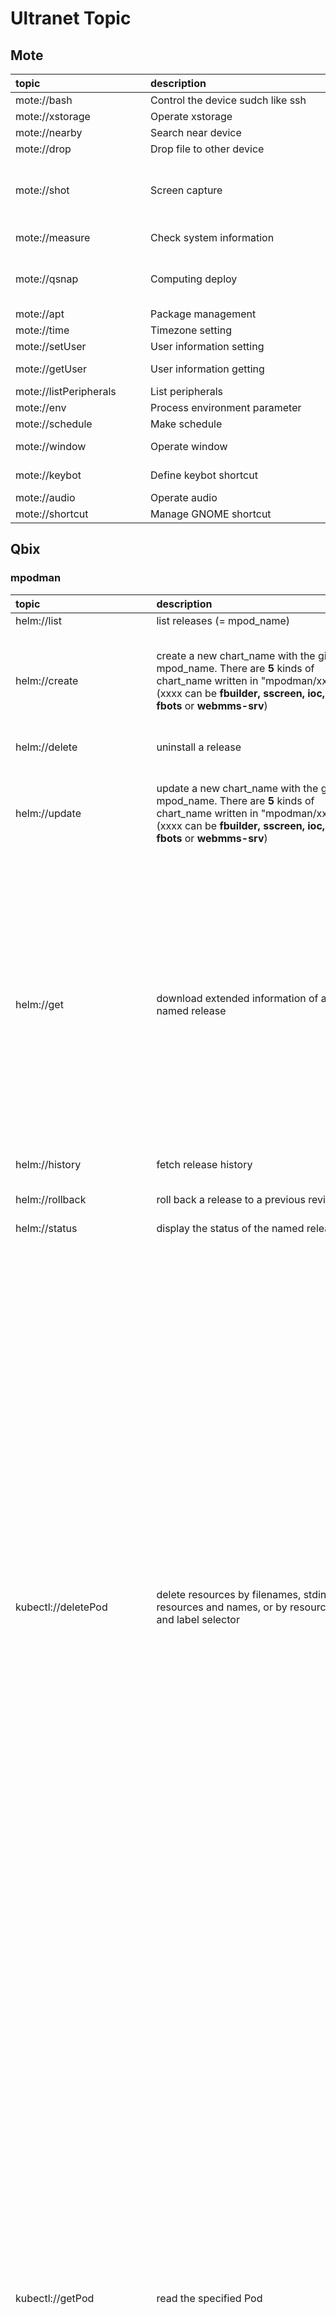 # Ultranet Topic 

## Mote
| <div style="width: 150pt">topic | <div style="width: 230pt">description | <div style="width: 100pt">payload | <div style="width: 100pt">result|
|:------------ |:-----------|:-------|:-------|   
| mote://bash            | Control the device sudch like ssh | {"token":"xxx", "command":"ls"} | {"ErrCode":0, "ErrMsg":"OK","Data":"123"} |
| mote://xstorage        | Operate xstorage | {"method":"setConfig,getConfig,changeEiName,getBucket,setBucket,listBucket,removeBucket", "catalog":"CatalogName", "idname": "IDName", "data":"Content"} | {"ErrCode":0, "ErrMsg":"OK","Data":"123"} |
| mote://nearby          | Search near device | {} | {"ErrCode":0, "ErrMsg":"OK","Data":""} |
| mote://drop            | Drop file to other device | {"method":"ls,cp,rcp,cat,rm", "DDN":"xxxx", "path": "path", "files":"filename", "fsize":"123"} | {"ErrCode":0, "ErrMsg":"OK","Data":"OK"} |
| mote://shot            | Screen capture | {} | { "ErrCode": 0, "ErrMsg": "OK", "Data": "data:https://s3.ypcloud.com/udid/PUJGRGSv/2021-06-10-12-50-26.png?X-Amz-Algorithm=AWS4-HMAC-SHA256&X-Amz-Credential=mikiypcloud%2F20210610%2Fus-east-1%2Fs3%2Faws4_request&X-Amz-Date=20210610T045100Z&X-Amz-Expires=86400&X-Amz-SignedHeaders=host&X-Amz-Signature=5fc23027506f3d4186e4b846561ec5e01c1f84720c14b9e6ac441028fff718e2"} |
| mote://measure         | Check system information | {"method":"info,status"} | {"ErrCode":0, "ErrMsg":"OK","Data":{"Device":"PERSONAL","System":{},"CPU":{},"OS":{},"GPU":{},"Memory":{},"Disk":[],"Network":[]}} |
| mote://qsnap           | Computing deploy | {"type": "fbots,aibots", "operate":"list,run,restart,checkAlive,stop,start,delete,open,close", "svcName":"name", "startTime":"2021/06/04-12:0:0", "stopTime":"2021/06/04-16:0:0", "MCHAT_EINAME":"flowbot", "MCHAT_APPNAME":"flowbot-app", "MCHAT_UDID":"1", "MCHAT_DC":"dc", "MCHAT_IOC":"ioc", "MCHAT_WATCHLEVEL":"0", "FBOT_UI":"1", "FBOT_QCODE":"123", "FBOT_FLOWFILE":"", "FBOT_QNAME":"flowbot", "FBOT_MODE":"xstorage", "FBOT_PORT":"18888", "svcSource":"", "modelName":"", "modelSource":"", "parameter":""} | {"ErrCode":0, "ErrMsg":"OK","Data":"Start name"} |
| mote://apt             | Package management | {"operate":"list,remove,install","type":"snap,apt,npm","packageName":"wmctrl","keyword":"w*"} | {"ErrCode":0, "ErrMsg":"OK","Data":"Start to install xx"} |
| mote://time            | Timezone setting | {"method":"now,listTimezone,setTimezone","zone":"Asia/Taiwan","keyword":"Asia"} | {"ErrCode":0, "ErrMsg":"OK","Data":"Fri 11 Jun 2021 11:51:24 AM CST"} |
| mote://setUser         | User information setting | {"EiTag":"#YP","EiLoc":"Taiwan"} | {"ErrCode":0, "ErrMsg":"OK","Data":{"EiTag":"#123","EiLoc":"Taipei"}} |
| mote://getUser         | User information getting | {} | {"ErrCode":0, "ErrMsg":"OK","Data":{"EiTag":"#123","EiLoc":"Taipei","EiName":"123","EiType":".mote"}} |
| mote://listPeripherals | List peripherals | {"device":"usb,camera,ip,screen","update":true} | {"ErrCode":0, "ErrMsg":"OK","Data":{"Virtual1":{"resolution":"2256x1361"}}} |
| mote://env             | Process environment parameter | {"method":"read,create,append,update,delete","path":"fbot/test.env","content":["QQ=123","WW=123"]} | {"ErrCode":0, "ErrMsg":"OK","Data":"OK"} |
| mote://schedule        | Make schedule | {"operate":"list,create,delete,start,stop","type":"once,routine,boot","hour":"2","minute":"1","month":"1","day":"1","week":"1","command":"ls","job":"qq","workspace":"0","terminal":"0"} | {"ErrCode":0, "ErrMsg":"OK","Data":"OK"} |
| mote://window          | Operate window | {"operate":"list,assign,move,change","service":"0x123","key":"pointer","workspace":"0"} | {"ErrCode":0, "ErrMsg":"OK","Data":{"WorkSpace0":{"0x02400007":{"service":"xx"},"0x0240da91":{"service":"xx"}}}} |
| mote://keybot          | Define keybot shortcut | {"device": "numPad","shortcuts": {"0": "Mic","1": "Workspace1","2": "Workspace2","3": "Workspace3","4": "Workspace4","5": "Super","6": "Workspace0","7": "Sceenshot","8": "Window","9": "Screencast","/": "Switch","*": "Mute","+": "Volume+","-": "Volume-"}} | {"ErrCode":0, "ErrMsg":"OK","Data":"OK"} |
| mote://audio           | Operate audio | {"operate":"adjust,list,change","volume":"+5,50","device":"alsa_xxx","port":"linein","audio":"sink,source"} | {"ErrCode":0, "ErrMsg":"OK","Data":"Set volume +5"} |
| mote://shortcut        | Manage GNOME shortcut | {"operate":"list,get,set,reset","func":"mic-mute","key":"KP_1"} | {"ErrCode":0, "ErrMsg":"OK","Data":"OK"} |
   

## Qbix
### mpodman
   
 | <div style="width: 150pt">topic | <div style="width: 230pt">description | <div style="width: 100pt">payload | <div style="width: 100pt">result|
|:------------ |:-----------|:-------|:-------|   
   | helm://list      | list releases (= mpod_name)| {"namespace":"default"} | { ErrCode: 0, ErrMsg: 'OK', data: 'NAME         \tNAMESPACE\tREVISION\tUPDATED                                  \tSTATUS  \tCHART          \tAPP VERSION\n'' } |
   | helm://create    | create a new chart_name with the given mpod_name. There are **5** kinds of chart_name  written in "mpodman/xxxx". (xxxx can be **fbuilder, sscreen, ioc, fbots** or **webmms-srv**) | { "releaseName": "fbots", "chartName": "mpodman/fbots", "namespace": "default", "values": { "MCHAT_EINAME": "fbots-example", "MCHAT_APPNAME": "fbots-example-app", "FBOT_QNAME": "comm", "fbots.ingress.enabled": "true", "fbots.ingress.hosts[0]": "yh.ypcloud.com", "fbots.ingress.path": "/fbots/(.*)" } } | { ErrCode: 0, ErrMsg: 'OK', data: [ { NAME: 'fbots', 'LAST DEPLOYED': 'Thu Jun 10 09:16:31 2021', NAMESPACE: 'default', STATUS: 'deployed', REVISION: 1, 'TEST SUITE': 'None', NOTES: null, URL: 'yh.ypcloud.com/fbots/(.*)' } ] } |
   | helm://delete    |  uninstall a release | { "releaseName": "fbots", "namespace": "default" } | { ErrCode: 0, ErrMsg: 'OK', data: [ 'release "fbots" uninstalled' ] } |
   | helm://update    | update a new chart_name with the given mpod_name. There are **5** kinds of chart_name  written in "mpodman/xxxx". (xxxx can be **fbuilder, sscreen, ioc, fbots** or **webmms-srv**) | { "releaseName": "fbots", "chartName": "mpodman/fbots", "namespace": "default", "values": { "MCHAT_EINAME": "fbots-example", "MCHAT_APPNAME": "fbots-example-app", "FBOT_QNAME": "comm", "fbots.ingress.enabled": "true", "fbots.ingress.hosts[0]": "yh.ypcloud.com", "fbots.ingress.path": "/fbots/(.*)" } } | { ErrCode: 0, ErrMsg: 'OK', data: 'Release "fbots" has been upgraded. Happy Helming!\n' + 'NAME: fbots\n' + 'LAST DEPLOYED: Thu Jun 10 09:18:50 2021\n' + 'NAMESPACE: default\n' + 'STATUS: deployed\n' + 'REVISION: 2\n' + 'TEST SUITE: None\n' + 'NOTES:\n' + 'URL: yh.ypcloud.com/fbots/(.*)\n' } |
   | helm://get       | download extended information of a named release  | { "releaseName": "fbuilder", "namespace": "default", "subCommand": "all" } | { ErrCode: 0, ErrMsg: 'OK', data: [ { NAME: 'fbots', 'LAST DEPLOYED': 'Thu Jun 10 09:18:50 2021', NAMESPACE: 'default', STATUS: 'deployed', REVISION: 2, 'TEST SUITE': 'None', 'USER-SUPPLIED VALUES': null, FBOT_QNAME: 'comm', MCHAT_APPNAME: 'fbots-example-app', MCHAT_EINAME: 'fbots-example', fbots: { ingress: { enabled: true, hosts: [ 'yh.ypcloud.com' ], path: '/fbots/(.*)' } }, 'COMPUTED VALUES': null, FBOT_CLUSTER: 0, FBOT_MANY: '1', FBOT_MODE: 'xstorage', FBOT_MULTI: 0, FBOT_PORT: 1880, FBOT_QCODE: null, FBOT_UI: '1', MBSTACK_BUSMODE: 0, MBSTACK_BUSNAME: null, MBSTACK_DATAPATH: '/var/motebus', MBSTACK_IPFINDER: 'auto', MBSTACK_UPSTREAM: 'h3.ypcloud.com', MBSTACK_WATCHLEVEL: 3, MCAHT_WATCHLEVEL: '3', MCHAT_DC: 'dc', MCHAT_IOC: 'ioc', MCHAT_MBGWIP: '127.0.0.1', MCHAT_SENDTIMEOUT: '6', MCHAT_UDID: '1', MCHAT_WAITREPLY: '12', motebus: { image: { pullPolicy: 'Always', repository: 'motebus/motebus', tag: 'latest' }, persistence: { accessMode: 'ReadWriteOnce', enabled: true, size: '100Mi', storageClass: 'nfs' } }, nodeSelector: {}, podDnsConfig: { nameservers: [ '8.8.8.8', '8.8.4.4' ] }, podDnsPolicy: 'None', replicaCount: 1, timezone: 'Asia/Taipei', tolerations: [], HOOKS: null, MANIFEST: null }, { apiVersion: 'v1', kind: 'Service', metadata: { name: 'fbots' }, spec: { type: 'ClusterIP', selector: { app: 'fbots-deployment' }, ports: [ { protocol: 'TCP', port: 1880, targetPort: 1880 } ], clusterIP: 'None' } }, { apiVersion: 'apps/v1', kind: 'StatefulSet', metadata: { name: 'fbots' }, spec: { serviceName: 'fbots', selector: { matchLabels: { app: 'fbots-deployment' } }, replicas: 1, template: { metadata: { labels: { app: 'fbots-deployment' } }, spec: { dnsPolicy: 'None', dnsConfig: { nameservers: [ '8.8.8.8', '8.8.4.4' ] }, containers: [ { name: 'fbots', image: 'motebus/fbots:v1.1.1', env: [Array], ports: [Array], imagePullPolicy: 'IfNotPresent', volumeMounts: [Array] }, { name: 'motebus', image: 'motebus/motebus:latest', env: [Array], imagePullPolicy: 'Always', volumeMounts: [Array] } ], volumes: [ { name: 'tz', hostPath: [Object] } ] } }, volumeClaimTemplates: [ { metadata: { name: 'motebus-vol' }, spec: { accessModes: [ 'ReadWriteOnce' ], storageClassName: 'nfs', resources: { requests: [Object] } } } ] } }, { apiVersion: 'networking.k8s.io/v1', kind: 'Ingress', metadata: { name: 'fbots', annotations: { 'konghq.com/override': 'https-only', 'konghq.com/strip-path': 'true', 'kubernetes.io/ingress.class': 'kong' } }, spec: { rules: [ { host: 'yh.ypcloud.com', http: { paths: [ [Object] ] } } ] }, NOTES: null, URL: 'yh.ypcloud.com/fbots/(.*)' } ] } |
   | helm://history   | fetch release history | { "releaseName": "fbuilder", "namespace": "default" } | { ErrCode: 0, ErrMsg: 'OK', data: 'Release "fbots" has been upgraded. Happy Helming!\n' + 'NAME: fbots\n' + 'LAST DEPLOYED: Thu Jun 10 09:18:50 2021\n' + 'NAMESPACE: default\n' + 'STATUS: deployed\n' + 'REVISION: 2\n' + 'TEST SUITE: None\n' + 'NOTES:\n' + 'URL: yh.ypcloud.com/fbots/(.*)\n' } |
   | helm://rollback  | roll back a release to a previous revision | { "releaseName": "fbuilder", "namespace": "default" } | { ErrCode: 0, ErrMsg: 'OK', data: [ 'Rollback was a success! Happy Helming!' ] } |
   | helm://status    | display the status of the named release  | { "releaseName": "fbuilder", "namespace": "default" } | ErrCode: 0, ErrMsg: 'OK', data: [ { NAME: 'fbots', 'LAST DEPLOYED': 'Thu Jun 10 09:20:35 2021', NAMESPACE: 'default', STATUS: 'deployed', REVISION: 3, 'TEST SUITE': 'None', NOTES: null, URL: 'yh.ypcloud.com/fbots/(.*)' } ] } |
   | kubectl://deletePod | delete resources by filenames, stdin, resources and names, or by resources and label selector | { "pod_name": "fbots-0", "namespace": "default" } | { ErrCode: 0, ErrMsg: 'OK', data: { apiVersion: 'v1', kind: 'Pod', metadata: { creationTimestamp: '2021-06-10T09:18:22.000Z', deletionGracePeriodSeconds: 30, deletionTimestamp: '2021-06-10T09:24:23.000Z', generateName: 'fbots-', labels: { app: 'fbots-deployment', 'controller-revision-hash': 'fbots-8669f847f4', 'statefulset.kubernetes.io/pod-name': 'fbots-0' }, managedFields: [ { apiVersion: 'v1', fieldsType: 'FieldsV1', fieldsV1: { 'f:metadata': { 'f:generateName': {}, 'f:labels': { '.': {}, 'f:app': {}, 'f:controller-revision-hash': {}, 'f:statefulset.kubernetes.io/pod-name': {} }, 'f:ownerReferences': { '.': {}, 'k:{"uid":"9ded8689-8cf0-42d5-aefd-6cb3be453618"}': [Object] } }, 'f:spec': { 'f:containers': { 'k:{"name":"fbots"}': [Object], 'k:{"name":"motebus"}': [Object] }, 'f:dnsConfig': { '.': {}, 'f:nameservers': {} }, 'f:dnsPolicy': {}, 'f:enableServiceLinks': {}, 'f:hostname': {}, 'f:restartPolicy': {}, 'f:schedulerName': {}, 'f:securityContext': {}, 'f:subdomain': {}, 'f:terminationGracePeriodSeconds': {}, 'f:volumes': { '.': {}, 'k:{"name":"motebus-vol"}': [Object], 'k:{"name":"tz"}': [Object] } } }, manager: 'kube-controller-manager', operation: 'Update', time: '2021-06-10T09:18:22.000Z' }, { apiVersion: 'v1', fieldsType: 'FieldsV1', fieldsV1: { 'f:status': { 'f:conditions': { 'k:{"type":"ContainersReady"}': [Object], 'k:{"type":"Initialized"}': [Object], 'k:{"type":"Ready"}': [Object] }, 'f:containerStatuses': {}, 'f:hostIP': {}, 'f:phase': {}, 'f:podIP': {}, 'f:podIPs': { '.': {}, 'k:{"ip":"10.1.14.108"}': [Object] }, 'f:startTime': {} } }, manager: 'kubelet', operation: 'Update', time: '2021-06-10T09:24:24.000Z' } ], name: 'fbots-0', namespace: 'default', ownerReferences: [ { apiVersion: 'apps/v1', blockOwnerDeletion: true, controller: true, kind: 'StatefulSet', name: 'fbots', uid: '9ded8689-8cf0-42d5-aefd-6cb3be453618' } ], resourceVersion: '90666399', selfLink: '/api/v1/namespaces/default/pods/fbots-0', uid: '8e4efe12-ecf9-4b7a-8b14-601b4aeabe1b' }, spec: { containers: [ { env: [ { name: 'TZ', value: 'Asia/Taipei' }, { name: 'SENDTIMEOUT', value: '6' }, { name: 'WAITREPLY', value: '12' }, { name: 'MCAHT_WATCHLEVEL', value: '3' }, { name: 'MCHAT_EINAME', value: 'fbots-example' }, { name: 'MCHAT_APPNAME', value: 'fbots-example-app' }, { name: 'MCHAT_MBGWIP', value: '127.0.0.1' }, { name: 'MCHAT_DC', value: 'dc' }, { name: 'MCHAT_IOC', value: 'ioc' }, { name: 'MCHAT_UDID', value: '1' }, { name: 'FBOT_MODE', value: 'xstorage' }, { name: 'FBOT_QCODE' }, { name: 'FBOT_QNAME', value: 'comm' }, { name: 'FBOT_MANY', value: '1' }, { name: 'FBOT_CLUSTER', value: '0' }, { name: 'FBOT_MULTI', value: '0' }, { name: 'FBOT_PORT', value: '1880' }, { name: 'FBOT_UI', value: '1' } ], image: 'motebus/fbots:v1.1.1', imagePullPolicy: 'IfNotPresent', name: 'fbots', ports: [ { containerPort: 1880, protocol: 'TCP' } ], resources: {}, terminationMessagePath: '/dev/termination-log', terminationMessagePolicy: 'File', volumeMounts: [ { mountPath: '/etc/localtime', name: 'tz' }, { mountPath: '/var/run/secrets/kubernetes.io/serviceaccount', name: 'default-token-7chq9', readOnly: true } ] }, { env: [ { name: 'TZ', value: 'Asia/Taipei' }, { name: 'MBSTACK_BUSMODE', value: '0' }, { name: 'MBSTACK_UPSTREAM', value: 'h3.ypcloud.com' }, { name: 'MBSTACK_WATCHLEVEL', value: '3' }, { name: 'MBSTACK_BUSNAME' }, { name: 'MBSTACK_DATAPATH', value: '/var/motebus' }, { name: 'MBSTACK_IPFINDER', value: 'auto' } ], image: 'motebus/motebus:latest', imagePullPolicy: 'Always', name: 'motebus', resources: {}, terminationMessagePath: '/dev/termination-log', terminationMessagePolicy: 'File', volumeMounts: [ { mountPath: '/var/motebus', name: 'motebus-vol' }, { mountPath: '/etc/localtime', name: 'tz' }, { mountPath: '/var/run/secrets/kubernetes.io/serviceaccount', name: 'default-token-7chq9', readOnly: true } ] } ], dnsConfig: { nameservers: [ '8.8.8.8', '8.8.4.4' ] }, dnsPolicy: 'None', enableServiceLinks: true, hostname: 'fbots-0', nodeName: 'ailabs-1112041-iaas', preemptionPolicy: 'PreemptLowerPriority', priority: 0, restartPolicy: 'Always', schedulerName: 'default-scheduler', securityContext: {}, serviceAccount: 'default', serviceAccountName: 'default', subdomain: 'fbots', terminationGracePeriodSeconds: 30, tolerations: [ { effect: 'NoExecute', key: 'node.kubernetes.io/not-ready', operator: 'Exists', tolerationSeconds: 300 }, { effect: 'NoExecute', key: 'node.kubernetes.io/unreachable', operator: 'Exists', tolerationSeconds: 300 } ], volumes: [ { name: 'motebus-vol', persistentVolumeClaim: { claimName: 'motebus-vol-fbots-0' } }, { hostPath: { path: '/etc/localtime', type: '' }, name: 'tz' }, { name: 'default-token-7chq9', secret: { defaultMode: 420, secretName: 'default-token-7chq9' } } ] }, status: { conditions: [ { lastProbeTime: null, lastTransitionTime: '2021-06-10T09:18:22.000Z', status: 'True', type: 'Initialized' }, { lastProbeTime: null, lastTransitionTime: '2021-06-10T09:24:24.000Z', message: 'containers with unready status: [fbots motebus]', reason: 'ContainersNotReady', status: 'False', type: 'Ready' }, { lastProbeTime: null, lastTransitionTime: '2021-06-10T09:24:24.000Z', message: 'containers with unready status: [fbots motebus]', reason: 'ContainersNotReady', status: 'False', type: 'ContainersReady' }, { lastProbeTime: null, lastTransitionTime: '2021-06-10T09:18:22.000Z', status: 'True', type: 'PodScheduled' } ], containerStatuses: [ { containerID: 'containerd://83cb5d8006f4161bd3e03652cb62eea373d17aeae17624e368ed7f8fb408a813', image: 'docker.io/motebus/fbots:v1.1.1', imageID: 'docker.io/motebus/fbots@sha256:33a84fd5f65beaab0e96ea154180661f8a035e83bd09e5771c65c2362038f809', lastState: {}, name: 'fbots', ready: false, restartCount: 0, started: false, state: { terminated: { containerID: 'containerd://83cb5d8006f4161bd3e03652cb62eea373d17aeae17624e368ed7f8fb408a813', exitCode: 137, finishedAt: '2021-06-10T09:24:23.000Z', reason: 'Error', startedAt: '2021-06-10T09:18:24.000Z' } } }, { containerID: 'containerd://627afd78453bc6e09341f703188a5e1dfd8760cf86d83e4541e7307afdd01b00', image: 'docker.io/motebus/motebus:latest', imageID: 'docker.io/motebus/motebus@sha256:ab5ab558646e30f6fd3c9ce7a25fa5997895ae0c67c1e714ad869b187038fdb5', lastState: {}, name: 'motebus', ready: false, restartCount: 0, started: false, state: { terminated: { containerID: 'containerd://627afd78453bc6e09341f703188a5e1dfd8760cf86d83e4541e7307afdd01b00', exitCode: 143, finishedAt: '2021-06-10T09:23:55.000Z', reason: 'Error', startedAt: '2021-06-10T09:18:26.000Z' } } } ], hostIP: '192.168.200.10', phase: 'Running', podIP: '10.1.14.108', podIPs: [ { ip: '10.1.14.108' } ], qosClass: 'BestEffort', startTime: '2021-06-10T09:18:22.000Z' } } } |
   | kubectl://getPod | read the specified Pod | { "pod_name": "fbots-0", "namespace": "default" } | { ErrCode: 0, ErrMsg: 'OK', data: { apiVersion: 'v1', kind: 'Pod', metadata: { creationTimestamp: '2021-06-10T09:24:31.000Z', generateName: 'fbots-', labels: { app: 'fbots-deployment', 'controller-revision-hash': 'fbots-8669f847f4', 'statefulset.kubernetes.io/pod-name': 'fbots-0' }, managedFields: [ { apiVersion: 'v1', fieldsType: 'FieldsV1', fieldsV1: { 'f:metadata': { 'f:generateName': {}, 'f:labels': { '.': {}, 'f:app': {}, 'f:controller-revision-hash': {}, 'f:statefulset.kubernetes.io/pod-name': {} }, 'f:ownerReferences': { '.': {}, 'k:{"uid":"9ded8689-8cf0-42d5-aefd-6cb3be453618"}': [Object] } }, 'f:spec': { 'f:containers': { 'k:{"name":"fbots"}': [Object], 'k:{"name":"motebus"}': [Object] }, 'f:dnsConfig': { '.': {}, 'f:nameservers': {} }, 'f:dnsPolicy': {}, 'f:enableServiceLinks': {}, 'f:hostname': {}, 'f:restartPolicy': {}, 'f:schedulerName': {}, 'f:securityContext': {}, 'f:subdomain': {}, 'f:terminationGracePeriodSeconds': {}, 'f:volumes': { '.': {}, 'k:{"name":"motebus-vol"}': [Object], 'k:{"name":"tz"}': [Object] } } }, manager: 'kube-controller-manager', operation: 'Update', time: '2021-06-10T09:24:31.000Z' }, { apiVersion: 'v1', fieldsType: 'FieldsV1', fieldsV1: { 'f:status': { 'f:conditions': { 'k:{"type":"ContainersReady"}': [Object], 'k:{"type":"Initialized"}': [Object], 'k:{"type":"Ready"}': [Object] }, 'f:containerStatuses': {}, 'f:hostIP': {}, 'f:phase': {}, 'f:podIP': {}, 'f:podIPs': { '.': {}, 'k:{"ip":"10.1.14.109"}': [Object] }, 'f:startTime': {} } }, manager: 'kubelet', operation: 'Update', time: '2021-06-10T09:24:36.000Z' } ], name: 'fbots-0', namespace: 'default', ownerReferences: [ { apiVersion: 'apps/v1', blockOwnerDeletion: true, controller: true, kind: 'StatefulSet', name: 'fbots', uid: '9ded8689-8cf0-42d5-aefd-6cb3be453618' } ], resourceVersion: '90666465', selfLink: '/api/v1/namespaces/default/pods/fbots-0', uid: '86d885f0-8b8c-41af-b427-b24c5d5048ef' }, spec: { containers: [ { env: [ { name: 'TZ', value: 'Asia/Taipei' }, { name: 'SENDTIMEOUT', value: '6' }, { name: 'WAITREPLY', value: '12' }, { name: 'MCAHT_WATCHLEVEL', value: '3' }, { name: 'MCHAT_EINAME', value: 'fbots-example' }, { name: 'MCHAT_APPNAME', value: 'fbots-example-app' }, { name: 'MCHAT_MBGWIP', value: '127.0.0.1' }, { name: 'MCHAT_DC', value: 'dc' }, { name: 'MCHAT_IOC', value: 'ioc' }, { name: 'MCHAT_UDID', value: '1' }, { name: 'FBOT_MODE', value: 'xstorage' }, { name: 'FBOT_QCODE' }, { name: 'FBOT_QNAME', value: 'comm' }, { name: 'FBOT_MANY', value: '1' }, { name: 'FBOT_CLUSTER', value: '0' }, { name: 'FBOT_MULTI', value: '0' }, { name: 'FBOT_PORT', value: '1880' }, { name: 'FBOT_UI', value: '1' } ], image: 'motebus/fbots:v1.1.1', imagePullPolicy: 'IfNotPresent', name: 'fbots', ports: [ { containerPort: 1880, protocol: 'TCP' } ], resources: {}, terminationMessagePath: '/dev/termination-log', terminationMessagePolicy: 'File', volumeMounts: [ { mountPath: '/etc/localtime', name: 'tz' }, { mountPath: '/var/run/secrets/kubernetes.io/serviceaccount', name: 'default-token-7chq9', readOnly: true } ] }, { env: [ { name: 'TZ', value: 'Asia/Taipei' }, { name: 'MBSTACK_BUSMODE', value: '0' }, { name: 'MBSTACK_UPSTREAM', value: 'h3.ypcloud.com' }, { name: 'MBSTACK_WATCHLEVEL', value: '3' }, { name: 'MBSTACK_BUSNAME' }, { name: 'MBSTACK_DATAPATH', value: '/var/motebus' }, { name: 'MBSTACK_IPFINDER', value: 'auto' } ], image: 'motebus/motebus:latest', imagePullPolicy: 'Always', name: 'motebus', resources: {}, terminationMessagePath: '/dev/termination-log', terminationMessagePolicy: 'File', volumeMounts: [ { mountPath: '/var/motebus', name: 'motebus-vol' }, { mountPath: '/etc/localtime', name: 'tz' }, { mountPath: '/var/run/secrets/kubernetes.io/serviceaccount', name: 'default-token-7chq9', readOnly: true } ] } ], dnsConfig: { nameservers: [ '8.8.8.8', '8.8.4.4' ] }, dnsPolicy: 'None', enableServiceLinks: true, hostname: 'fbots-0', nodeName: 'ailabs-1112041-iaas', preemptionPolicy: 'PreemptLowerPriority', priority: 0, restartPolicy: 'Always', schedulerName: 'default-scheduler', securityContext: {}, serviceAccount: 'default', serviceAccountName: 'default', subdomain: 'fbots', terminationGracePeriodSeconds: 30, tolerations: [ { effect: 'NoExecute', key: 'node.kubernetes.io/not-ready', operator: 'Exists', tolerationSeconds: 300 }, { effect: 'NoExecute', key: 'node.kubernetes.io/unreachable', operator: 'Exists', tolerationSeconds: 300 } ], volumes: [ { name: 'motebus-vol', persistentVolumeClaim: { claimName: 'motebus-vol-fbots-0' } }, { hostPath: { path: '/etc/localtime', type: '' }, name: 'tz' }, { name: 'default-token-7chq9', secret: { defaultMode: 420, secretName: 'default-token-7chq9' } } ] }, status: { conditions: [ { lastProbeTime: null, lastTransitionTime: '2021-06-10T09:24:31.000Z', status: 'True', type: 'Initialized' }, { lastProbeTime: null, lastTransitionTime: '2021-06-10T09:24:36.000Z', status: 'True', type: 'Ready' }, { lastProbeTime: null, lastTransitionTime: '2021-06-10T09:24:36.000Z', status: 'True', type: 'ContainersReady' }, { lastProbeTime: null, lastTransitionTime: '2021-06-10T09:24:31.000Z', status: 'True', type: 'PodScheduled' } ], containerStatuses: [ { containerID: 'containerd://2f40fde14854102ccf6ea9d0784d958b3f86478d3e0092234c804bbe0e341a4f', image: 'docker.io/motebus/fbots:v1.1.1', imageID: 'docker.io/motebus/fbots@sha256:33a84fd5f65beaab0e96ea154180661f8a035e83bd09e5771c65c2362038f809', lastState: {}, name: 'fbots', ready: true, restartCount: 0, started: true, state: { running: { startedAt: '2021-06-10T09:24:32.000Z' } } }, { containerID: 'containerd://0d70c3a955d6a0bd4f6f666f86066aa293731255eb0c976bb7427ed9d0c461a0', image: 'docker.io/motebus/motebus:latest', imageID: 'docker.io/motebus/motebus@sha256:ab5ab558646e30f6fd3c9ce7a25fa5997895ae0c67c1e714ad869b187038fdb5', lastState: {}, name: 'motebus', ready: true, restartCount: 0, started: true, state: { running: { startedAt: '2021-06-10T09:24:35.000Z' } } } ], hostIP: '192.168.200.10', phase: 'Running', podIP: '10.1.14.109', podIPs: [ { ip: '10.1.14.109' } ], qosClass: 'BestEffort', startTime: '2021-06-10T09:24:31.000Z' } } } |
   | kubectl://getPodLog | read log of the specified Pod | {"pod_name":"fbots-0","namespace":"default","container":"fbots"} | { ErrCode: 0, ErrMsg: 'OK', data: [ 'NUMBERS OF FBOT = 1\n' + 'MULTI = 0\n' + 'CLUSTER = 0\n' + 'PORT START FROM 188000\n' + '-17:24:33.125 info: version=2.2.7 update=2020/12/16\n' + '*17:24:33.130 info: [Cjn] motechat version=2.5.7 update=2020/12/16\n' + '*17:24:33.192 info: Open conf={"AppName":"fbots-example-app","AppKey":"1u6WauSf","DCenter":"dc","IOC":"ioc","MotebusGW":"127.0.0.1","MotebusPort":"6262","WatchLevel":"1"}\n' + "*17:24:33.193 info: OpenMotechat conf={ AppName: 'fbots-example-app',\n" + "  AppKey: '1u6WauSf',\n" + "  DCenter: 'dc',\n" + "  IOC: 'ioc',\n" + '  WatchLevel: 1,\n' + "  MotebusGW: '127.0.0.1',\n" + "  XstorPath: '',\n" + "  MotebusVolume: '',\n" + "  GetwipUrl: '' }\n" + '-17:24:33.197 info: mbusStartup appname=fbots-example-app mbusgw=127.0.0.1 mbusport=NaN\n' + '# MoteBus.startUp(127.0.0.1, 6262, fbots-example-app, 2).\n' + '!!! Please check that the mbStack program is running.\n' + '!!! Please check that the mbStack program is running.\n' + '# MoteBus.connected.\n' + '# MoteBus.ready.\n' + '-17:24:37.266 info: motebus fbots-example-app Ready\n' + '-17:24:37.736 info: Open xmsg OK\n' + '*17:24:37.797 info: motebus udid=seErr4pw busN', 'ame= wanIP=103.124.73.76, mma=fbots-example-app;n=1\n' + '*17:24:37.949 info: ConnDC result=OK\n' + '*17:24:37.951 info: Open AppName=fbots-example-app result=OK\n' + 'motechat open result= { ErrCode: 0,\n' + "  ErrMsg: 'OK',\n" + '  Info:\n' + "   { udid: 'seErr4pw',\n" + "     busName: '',\n" + "     hostName: 'fbots-0',\n" + "     wanIP: '103.124.73.76',\n" + "     localIP: '10.1.14.109',\n" + "     mmpHost: '10.1.14.109',\n" + '     mmpPort: 6888,\n' + "     appName: 'fbots-example-app',\n" + "     mma: 'fbots-example-app;n=1' } }\n" + '10 Jun 17:24:38 - [info] \n' + '\n' + 'Welcome to Node-RED\n' + '===================\n' + '\n' + '10 Jun 17:24:38 - [info] Node-RED version: v1.2.6\n' + '10 Jun 17:24:38 - [info] Node.js  version: v10.20.0\n' + '10 Jun 17:24:38 - [info] Linux 4.15.0-140-generic x64 LE\n' + '10 Jun 17:24:38 - [info] Loading palette nodes\n' + '10 Jun 17:24:38 - [info] Settings file  : /usr/src/node-red/settings.js\n' + "10 Jun 17:24:38 - [info] Context store  : 'default' [module=memory]\n" + '10 Jun 17:24:38 - [info] Server now running at http://127.0.0.1:1880/\n' + '*17:24:43.368 info: Reg OK SToken=w3X7e1Nn EiToken=KmVGwzQo', ' DDN=YDibQ8WF EiName=seErr4pw-fbots-example EiMMA=h3/seErr4pw/fbots-example-app;n=1\n' + 'motechat reg result=  { ErrCode: 0,\n' + "  ErrMsg: 'OK',\n" + '  result:\n' + "   { EiToken: 'KmVGwzQo',\n" + "     SToken: 'w3X7e1Nn',\n" + "     EiMMA: 'h3/seErr4pw/fbots-example-app;n=1',\n" + "     DDN: 'YDibQ8WF',\n" + "     EiOwner: '',\n" + "     EiName: 'seErr4pw-fbots-example',\n" + "     EiType: '.flow',\n" + "     EiTag: '',\n" + "     EiLoc: '',\n" + "     UToken: '',\n" + "     Uid: '',\n" + "     UserName: '',\n" + "     NickName: '',\n" + "     MobileNo: '',\n" + "     Sex: '',\n" + '     EmailVerified: undefined,\n' + '     MobileVerified: false,\n' + '     TimeStamp: 2021-06-10T09:24:41.768Z,\n' + "     State: 'reg' },\n" + '  UseTime: 5414 }\n' + '*17:24:43.371 info: Set EiName=seErr4pw-fbots-example EiType=.flow EiTag= EiLoc=\n' + '*17:24:43.373 info: [mcWMc6] setOnEvent type=message SToken=w3X7e1Nn\n' + '-17:24:43.791 eror: callxrpc mma=svc/objstore result=Object not found t1=6 t2=12\n' + '[ { IN: { From: [Object], To: [Object], State: [Object] },\n' + "    Reply: '' } ]\n" + "Flow can't load from objstore: QNAME = comm QCODE =  QTYPE = undefined ", 'UID = null\n' + '[ { IN: { From: [Object], To: [Object], State: [Object] },\n' + "    Reply: '' } ]\n" + 'Flow load from xstorage: QNAME = comm QCODE =  EINAME =  fbots-example\n' + '10 Jun 17:24:43 - [info] Starting flows\n' + '10 Jun 17:24:43 - [info] Started flows\n' ] } |
   | kubectl://listPod | list or watch objects of kind Pod | {"namespace":"kong"} | { ErrCode: 0, ErrMsg: 'OK', data: { apiVersion: 'v1', items: [ { metadata: { annotations: { 'sidecar.istio.io/inject': 'false' }, creationTimestamp: '2021-04-04T08:53:10.000Z', generateName: 'cm-acme-http-solver-', labels: { 'acme.cert-manager.io/http-domain': '1120274178', 'acme.cert-manager.io/http-token': '700976587', 'acme.cert-manager.io/http01-solver': 'true' }, managedFields: [ { apiVersion: 'v1', fieldsType: 'FieldsV1', fieldsV1: { 'f:metadata': [Object], 'f:spec': [Object] }, manager: 'controller', operation: 'Update', time: '2021-04-04T08:53:10.000Z' }, { apiVersion: 'v1', fieldsType: 'FieldsV1', fieldsV1: { 'f:status': [Object] }, manager: 'kubelet', operation: 'Update', time: '2021-04-04T09:06:23.000Z' } ], name: 'cm-acme-http-solver-htqct', namespace: 'kong', ownerReferences: [ { apiVersion: 'acme.cert-manager.io/v1', blockOwnerDeletion: true, controller: true, kind: 'Challenge', name: 'aimlab-tls-tgk7q-3051607687-2394294887', uid: '6763ce37-cf38-43eb-8e35-f232f91b0ddd' } ], resourceVersion: '68099196', selfLink: '/api/v1/namespaces/kong/pods/cm-acme-http-solver-htqct', uid: '2cd5b618-8035-4cc5-a88a-a36c3d72caa9' }, spec: { containers: [ { args: [ '--listen-port=8089', '--domain=aimlab.ypcloud.com', '--token=F9bo1KPO2dAGk-gKjnhmG84FWe5BNl0rNjqGdg4odL4', '--key=F9bo1KPO2dAGk-gKjnhmG84FWe5BNl0rNjqGdg4odL4.GMCy8jVQwQ7QvdeKMjojsGXHv9RU6TfMORvq2yqqvOg' ], image: 'quay.io/jetstack/cert-manager-acmesolver:v1.0.4', imagePullPolicy: 'IfNotPresent', name: 'acmesolver', ports: [ [Object] ], resources: { limits: [Object], requests: [Object] }, terminationMessagePath: '/dev/termination-log', terminationMessagePolicy: 'File', volumeMounts: [ [Object] ] } ], dnsPolicy: 'ClusterFirst', enableServiceLinks: true, nodeName: 'ailabs-1112041-iaas', preemptionPolicy: 'PreemptLowerPriority', priority: 0, restartPolicy: 'OnFailure', schedulerName: 'default-scheduler', securityContext: {}, serviceAccount: 'default', serviceAccountName: 'default', terminationGracePeriodSeconds: 30, tolerations: [ { effect: 'NoExecute', key: 'node.kubernetes.io/not-ready', operator: 'Exists', tolerationSeconds: 300 }, { effect: 'NoExecute', key: 'node.kubernetes.io/unreachable', operator: 'Exists', tolerationSeconds: 300 } ], volumes: [ { name: 'default-token-6pgkd', secret: { defaultMode: 420, secretName: 'default-token-6pgkd' } } ] }, status: { conditions: [ { lastProbeTime: null, lastTransitionTime: '2021-04-04T08:53:10.000Z', status: 'True', type: 'Initialized' }, { lastProbeTime: null, lastTransitionTime: '2021-04-04T09:06:20.000Z', status: 'True', type: 'Ready' }, { lastProbeTime: null, lastTransitionTime: '2021-04-04T09:06:20.000Z', status: 'True', type: 'ContainersReady' }, { lastProbeTime: null, lastTransitionTime: '2021-04-04T08:53:10.000Z', status: 'True', type: 'PodScheduled' } ], containerStatuses: [ { containerID: 'containerd://079585c70ee43492cffbe655e636f68f6cd62d4cb8d3a35cbd8c1589662a267e', image: 'quay.io/jetstack/cert-manager-acmesolver:v1.0.4', imageID: 'quay.io/jetstack/cert-manager-acmesolver@sha256:54ea48acac2406201d6adbd4addd5b1441b635230f8a59b5814e218ef38d0465', lastState: { terminated: [Object] }, name: 'acmesolver', ready: true, restartCount: 1, started: true, state: { running: [Object] } } ], hostIP: '192.168.200.10', phase: 'Running', podIP: '10.1.14.132', podIPs: [ { ip: '10.1.14.132' } ], qosClass: 'Burstable', startTime: '2021-04-04T08:53:10.000Z' } }, { metadata: { creationTimestamp: '2021-04-04T08:35:57.000Z', generateName: 'kong-kong-587bbc587d-', labels: { 'app.kubernetes.io/component': 'app', 'app.kubernetes.io/instance': 'kong', 'app.kubernetes.io/managed-by': 'Helm', 'app.kubernetes.io/name': 'kong', 'app.kubernetes.io/version': '2.1', 'helm.sh/chart': 'kong-1.11.0', 'pod-template-hash': '587bbc587d' }, managedFields: [ { apiVersion: 'v1', fieldsType: 'FieldsV1', fieldsV1: { 'f:metadata': [Object], 'f:spec': [Object] }, manager: 'kube-controller-manager', operation: 'Update', time: '2021-04-04T08:35:57.000Z' }, { apiVersion: 'v1', fieldsType: 'FieldsV1', fieldsV1: { 'f:status': [Object] }, manager: 'kube-scheduler', operation: 'Update', time: '2021-04-04T08:35:57.000Z' }, { apiVersion: 'v1', fieldsType: 'FieldsV1', fieldsV1: { 'f:status': [Object] }, manager: 'kubelet', operation: 'Update', time: '2021-04-04T09:06:33.000Z' } ], name: 'kong-kong-587bbc587d-8mfkl', namespace: 'kong', ownerReferences: [ { apiVersion: 'apps/v1', blockOwnerDeletion: true, controller: true, kind: 'ReplicaSet', name: 'kong-kong-587bbc587d', uid: '6f8de430-d4d4-41b4-933c-5dfe7268404a' } ], resourceVersion: '68099311', selfLink: '/api/v1/namespaces/kong/pods/kong-kong-587bbc587d-8mfkl', uid: '196bc418-7036-40bf-9696-8de137a371de' }, spec: { containers: [ { args: [ '/kong-ingress-controller' ], env: [ [Object], [Object], [Object], [Object], [Object], [Object], [Object] ], image: 'kong-docker-kubernetes-ingress-controller.bintray.io/kong-ingress-controller:1.0', imagePullPolicy: 'IfNotPresent', livenessProbe: { failureThreshold: 3, httpGet: [Object], initialDelaySeconds: 5, periodSeconds: 10, successThreshold: 1, timeoutSeconds: 5 }, name: 'ingress-controller', readinessProbe: { failureThreshold: 3, httpGet: [Object], initialDelaySeconds: 5, periodSeconds: 10, successThreshold: 1, timeoutSeconds: 5 }, resources: {}, terminationMessagePath: '/dev/termination-log', terminationMessagePolicy: 'File', volumeMounts: [ [Object] ] }, { env: [ [Object], [Object], [Object], [Object], [Object], [Object], [Object], [Object], [Object], [Object], [Object], [Object], [Object], [Object], [Object], [Object], [Object], [Object], [Object], [Object], [Object], [Object], [Object], [Object], [Object] ], image: 'kong:2.1', imagePullPolicy: 'IfNotPresent', lifecycle: { preStop: [Object] }, livenessProbe: { failureThreshold: 3, httpGet: [Object], initialDelaySeconds: 5, periodSeconds: 10, successThreshold: 1, timeoutSeconds: 5 }, name: 'proxy', ports: [ [Object], [Object], [Object], [Object], [Object], [Object] ], readinessProbe: { failureThreshold: 3, httpGet: [Object], initialDelaySeconds: 5, periodSeconds: 10, successThreshold: 1, timeoutSeconds: 5 }, resources: {}, terminationMessagePath: '/dev/termination-log', terminationMessagePolicy: 'File', volumeMounts: [ [Object], [Object], [Object], [Object] ] } ], dnsPolicy: 'ClusterFirst', enableServiceLinks: true, nodeName: 'ailabs-1112041-iaas', preemptionPolicy: 'PreemptLowerPriority', priority: 0, restartPolicy: 'Always', schedulerName: 'default-scheduler', securityContext: {}, serviceAccount: 'kong-kong', serviceAccountName: 'kong-kong', terminationGracePeriodSeconds: 30, tolerations: [ { effect: 'NoExecute', key: 'node.kubernetes.io/not-ready', operator: 'Exists', tolerationSeconds: 300 }, { effect: 'NoExecute', key: 'node.kubernetes.io/unreachable', operator: 'Exists', tolerationSeconds: 300 } ], volumes: [ { emptyDir: {}, name: 'kong-kong-prefix-dir' }, { emptyDir: {}, name: 'kong-kong-tmp' }, { configMap: { defaultMode: 493, name: 'kong-kong-bash-wait-for-postgres' }, name: 'kong-kong-bash-wait-for-postgres' }, { configMap: { defaultMode: 420, name: 'kong-kong-default-custom-server-blocks' }, name: 'custom-nginx-template-volume' }, { name: 'kong-kong-token-2zfqt', secret: { defaultMode: 420, secretName: 'kong-kong-token-2zfqt' } } ] }, status: { conditions: [ { lastProbeTime: null, lastTransitionTime: '2021-04-04T08:42:07.000Z', status: 'True', type: 'Initialized' }, { lastProbeTime: null, lastTransitionTime: '2021-04-04T09:06:33.000Z', status: 'True', type: 'Ready' }, { lastProbeTime: null, lastTransitionTime: '2021-04-04T09:06:33.000Z', status: 'True', type: 'ContainersReady' }, { lastProbeTime: null, lastTransitionTime: '2021-04-04T08:42:07.000Z', status: 'True', type: 'PodScheduled' } ], containerStatuses: [ { containerID: 'containerd://b8550711fad2c094a7b439e3e960800313844dd9aaf63042b543b982ebddf99a', image: 'kong-docker-kubernetes-ingress-controller.bintray.io/kong-ingress-controller:1.0', imageID: 'kong-docker-kubernetes-ingress-controller.bintray.io/kong-ingress-controller@sha256:1860cde6fbbb6abba5855d94905786c5eec3e91038564887bd3f285536232b69', lastState: { terminated: [Object] }, name: 'ingress-controller', ready: true, restartCount: 2, started: true, state: { running: [Object] } }, { containerID: 'containerd://86288513147e36e8db2acb24cd62f3dc31125d7661e7e4bcfd911ca6d008d7fc', image: 'docker.io/library/kong:2.1', imageID: 'docker.io/library/kong@sha256:8bca78cf8872e3820237cde0c55f68a5fc4827019661b2696916b30e736d344f', lastState: { terminated: [Object] }, name: 'proxy', ready: true, restartCount: 2, started: true, state: { running: [Object] } } ], hostIP: '192.168.200.10', phase: 'Running', podIP: '10.1.14.133', podIPs: [ { ip: '10.1.14.133' } ], qosClass: 'BestEffort', startTime: '2021-04-04T08:42:07.000Z' } } ], kind: 'PodList', metadata: { resourceVersion: '90667741', selfLink: '/api/v1/namespaces/kong/pods' } } } |
   | kubectl://createNamespace | create a Namespace | {"namespace":"system-log"} | { ErrCode: 0, ErrMsg: 'OK', data: { apiVersion: 'v1', kind: 'Namespace', metadata: { creationTimestamp: '2021-06-10T09:31:35.000Z', managedFields: [ { apiVersion: 'v1', fieldsType: 'FieldsV1', fieldsV1: { 'f:status': { 'f:phase': {} } }, manager: 'unknown', operation: 'Update', time: '2021-06-10T09:31:35.000Z' } ], name: 'system-log', resourceVersion: '90668104', selfLink: '/api/v1/namespaces/system-log', uid: '61af60e9-75bc-4fe2-bc58-b84b876ebb28' }, spec: { finalizers: [ 'kubernetes' ] }, status: { phase: 'Active' } } } |
   | kubectl://deleteNamespace | Delete a Namespace | {"namespace":"system-log"} | { ErrCode: 0, ErrMsg: 'OK', data: { apiVersion: 'v1', kind: 'Namespace', metadata: { resourceVersion: '90668385', selfLink: '/api/v1/namespaces/system-log' }, status: { phase: 'Terminating' } } } |
   | kubectl://getNamespace | read the specified Namespace | {"namespace":"system-log"} | { ErrCode: 0, ErrMsg: 'OK', data: { apiVersion: 'v1', kind: 'Namespace', metadata: { creationTimestamp: '2021-06-10T09:31:35.000Z', managedFields: [ { apiVersion: 'v1', fieldsType: 'FieldsV1', fieldsV1: { 'f:status': { 'f:phase': {} } }, manager: 'unknown', operation: 'Update', time: '2021-06-10T09:31:35.000Z' } ], name: 'system-log', resourceVersion: '90668104', selfLink: '/api/v1/namespaces/system-log', uid: '61af60e9-75bc-4fe2-bc58-b84b876ebb28' }, spec: { finalizers: [ 'kubernetes' ] }, status: { phase: 'Active' } } } |
   | kubectl://listNamespace | list or watch objects of kind Namespace | {} | { ErrCode: 0, ErrMsg: 'OK', data: { apiVersion: 'v1', items: [ { metadata: { creationTimestamp: '2020-11-13T10:07:34.000Z', managedFields: [ { apiVersion: 'v1', fieldsType: 'FieldsV1', fieldsV1: { 'f:status': [Object] }, manager: 'kubectl-create', operation: 'Update', time: '2020-11-13T10:07:34.000Z' } ], name: 'cert-manager', resourceVersion: '20462213', selfLink: '/api/v1/namespaces/cert-manager', uid: 'a42a1b6c-1599-4331-99be-f6c29d029f45' }, spec: { finalizers: [ 'kubernetes' ] }, status: { phase: 'Active' } }, { metadata: { creationTimestamp: '2020-09-02T15:51:37.000Z', managedFields: [ { apiVersion: 'v1', fieldsType: 'FieldsV1', fieldsV1: { 'f:status': [Object] }, manager: 'kube-apiserver', operation: 'Update', time: '2020-09-02T15:51:37.000Z' } ], name: 'default', resourceVersion: '52', selfLink: '/api/v1/namespaces/default', uid: 'a52f12bc-2a30-4c1e-896a-d8a6807f908f' }, spec: { finalizers: [ 'kubernetes' ] }, status: { phase: 'Active' } }, { metadata: { creationTimestamp: '2020-11-16T07:15:15.000Z', managedFields: [ { apiVersion: 'v1', fieldsType: 'FieldsV1', fieldsV1: { 'f:status': [Object] }, manager: 'kubectl-create', operation: 'Update', time: '2020-11-16T07:15:15.000Z' } ], name: 'kong', resourceVersion: '21431591', selfLink: '/api/v1/namespaces/kong', uid: '5778a909-bed1-407e-9dae-b9ee904d4cda' }, spec: { finalizers: [ 'kubernetes' ] }, status: { phase: 'Active' } }, { metadata: { creationTimestamp: '2020-09-02T15:51:36.000Z', managedFields: [ { apiVersion: 'v1', fieldsType: 'FieldsV1', fieldsV1: { 'f:status': [Object] }, manager: 'kube-apiserver', operation: 'Update', time: '2020-09-02T15:51:36.000Z' } ], name: 'kube-node-lease', resourceVersion: '40', selfLink: '/api/v1/namespaces/kube-node-lease', uid: '52f5f0e2-e0a6-4228-b921-3247f143424b' }, spec: { finalizers: [ 'kubernetes' ] }, status: { phase: 'Active' } }, { metadata: { creationTimestamp: '2020-09-02T15:51:36.000Z', managedFields: [ { apiVersion: 'v1', fieldsType: 'FieldsV1', fieldsV1: { 'f:status': [Object] }, manager: 'kube-apiserver', operation: 'Update', time: '2020-09-02T15:51:36.000Z' } ], name: 'kube-public', resourceVersion: '37', selfLink: '/api/v1/namespaces/kube-public', uid: 'e4dc346e-548e-40b8-b432-1b9cc28ccd53' }, spec: { finalizers: [ 'kubernetes' ] }, status: { phase: 'Active' } }, { metadata: { creationTimestamp: '2020-09-02T15:51:36.000Z', managedFields: [ { apiVersion: 'v1', fieldsType: 'FieldsV1', fieldsV1: { 'f:status': [Object] }, manager: 'kube-apiserver', operation: 'Update', time: '2020-09-02T15:51:36.000Z' } ], name: 'kube-system', resourceVersion: '9', selfLink: '/api/v1/namespaces/kube-system', uid: '53bd2b40-40ed-4823-99be-e6f9db84892f' }, spec: { finalizers: [ 'kubernetes' ] }, status: { phase: 'Active' } }, { metadata: { creationTimestamp: '2020-11-13T10:08:58.000Z', managedFields: [ { apiVersion: 'v1', fieldsType: 'FieldsV1', fieldsV1: { 'f:status': [Object] }, manager: 'kubectl-create', operation: 'Update', time: '2020-11-13T10:08:58.000Z' } ], name: 'kubernetes-dashboard', resourceVersion: '20462823', selfLink: '/api/v1/namespaces/kubernetes-dashboard', uid: 'de1aebd1-7046-4248-a383-c5a24a0caf1a' }, spec: { finalizers: [ 'kubernetes' ] }, status: { phase: 'Active' } }, { metadata: { creationTimestamp: '2021-05-17T05:59:03.000Z', managedFields: [ { apiVersion: 'v1', fieldsType: 'FieldsV1', fieldsV1: { 'f:status': [Object] }, manager: 'kubectl-create', operation: 'Update', time: '2021-05-17T05:59:03.000Z' } ], name: 'log', resourceVersion: '82535523', selfLink: '/api/v1/namespaces/log', uid: '9a3bd673-4d1a-42c9-b04a-cd3e229b9273' }, spec: { finalizers: [ 'kubernetes' ] }, status: { phase: 'Active' } }, { metadata: { creationTimestamp: '2021-02-25T03:21:07.000Z', managedFields: [ { apiVersion: 'v1', fieldsType: 'FieldsV1', fieldsV1: { 'f:status': [Object] }, manager: 'kubectl-create', operation: 'Update', time: '2021-02-25T03:21:07.000Z' } ], name: 'mlflow', resourceVersion: '55351282', selfLink: '/api/v1/namespaces/mlflow', uid: 'dc9370e3-e794-4f5f-8c19-ff67188def9f' }, spec: { finalizers: [ 'kubernetes' ] }, status: { phase: 'Active' } }, { metadata: { creationTimestamp: '2021-05-03T07:10:59.000Z', managedFields: [ { apiVersion: 'v1', fieldsType: 'FieldsV1', fieldsV1: { 'f:status': [Object] }, manager: 'kubectl-create', operation: 'Update', time: '2021-05-03T07:10:59.000Z' } ], name: 'model', resourceVersion: '77833536', selfLink: '/api/v1/namespaces/model', uid: '061c7b8d-d4d8-4a3d-b2f6-c729c83cffd5' }, spec: { finalizers: [ 'kubernetes' ] }, status: { phase: 'Active' } }, { metadata: { creationTimestamp: '2020-09-02T17:53:10.000Z', managedFields: [ { apiVersion: 'v1', fieldsType: 'FieldsV1', fieldsV1: { 'f:status': [Object] }, manager: 'kubectl-create', operation: 'Update', time: '2020-09-02T17:53:10.000Z' } ], name: 'nfs', resourceVersion: '23357', selfLink: '/api/v1/namespaces/nfs', uid: 'f411c877-fbdc-499d-915c-c8d0e329afe4' }, spec: { finalizers: [ 'kubernetes' ] }, status: { phase: 'Active' } } ], kind: 'NamespaceList', metadata: { resourceVersion: '90668468', selfLink: '/api/v1/namespaces' } } } |
  
### qman
**1. qbix**

| <div style="width: 150pt">topic | <div style="width: 230pt">description | <div style="width: 100pt">payload | <div style="width: 100pt">result|
|:------------ |:-----------|:-------|:-------|   
| qbix://list   | list objects kind of qbix | { "site_name": "h1-qbix", "qbix_type": "qoci", "payload": {} } | { ErrCode: 0, ErrMsg: 'OK', data: [ { Id: '7234323031a218cb212f49201c9b9520d22c218bbaf4f702c9b2bcd25da93518', Names: [ '/qx-rex1999514-lo0d8svb-twin' ], Image: 'motebus/fbots:latest', ImageID: 'sha256:bc53d1fce03b02eccf34747143bd249fa5c784acf916e7f0208efc871fa82dc9', Command: "docker-entrypoint.sh /bin/sh -c 'bash 'start.sh''", Created: 1623316657, Ports: [], Labels: { app: 'qx-rex1999514-lo0d8svb-twin', uid: 'LO0d8svb' }, State: 'running', Status: 'Up 17 minutes', HostConfig: { NetworkMode: 'host' }, NetworkSettings: { Networks: { host: { IPAMConfig: null, Links: null, Aliases: null, NetworkID: 'd107141c28441dd4a0fa5d1bf6799623e1fa2db0d57f21b2135b5d305dd10fbb', EndpointID: '17a2a92d247c1d268eeb3c1ae3f39a1740b71105c65ad6b91f5d1da07f5b81f5', Gateway: '', IPAddress: '', IPPrefixLen: 0, IPv6Gateway: '', GlobalIPv6Address: '', GlobalIPv6PrefixLen: 0, MacAddress: '', DriverOpts: null } } }, Mounts: [] }, { Id: '3b72a094a28e16920564b0bb6f9c9eb4d700df2597c266992462fdc6715a34d6', Names: [ '/qx-owen0222-fbots-fovj19' ], Image: 'motebus/fbots:latest', ImageID: 'sha256:bc53d1fce03b02eccf34747143bd249fa5c784acf916e7f0208efc871fa82dc9', Command: "docker-entrypoint.sh /bin/sh -c 'bash 'start.sh''", Created: 1623120166, Ports: [], Labels: {}, State: 'running', Status: 'Up 2 days', HostConfig: { NetworkMode: 'host' }, NetworkSettings: { Networks: { host: { IPAMConfig: null, Links: null, Aliases: null, NetworkID: 'd107141c28441dd4a0fa5d1bf6799623e1fa2db0d57f21b2135b5d305dd10fbb', EndpointID: '8c9a2710695d12cf23f275c9a7903304096b0d255bab90d932f82de412f37b33', Gateway: '', IPAddress: '', IPPrefixLen: 0, IPv6Gateway: '', GlobalIPv6Address: '', GlobalIPv6PrefixLen: 0, MacAddress: '', DriverOpts: null } } }, Mounts: [] }, { Id: '0febe02e4b91f822d9763a239bfc640091ee39017fd4c4f06ca336157be6e03b', Names: [ '/qx-susanchen-sllljvsn-odoo_bridge_scan' ], Image: 'motebus/fbots:latest', ImageID: 'sha256:bc53d1fce03b02eccf34747143bd249fa5c784acf916e7f0208efc871fa82dc9', Command: "docker-entrypoint.sh /bin/sh -c 'bash 'start.sh''", Created: 1623071064, Ports: [], Labels: { app: 'qx-susanchen-sllljvsn-odoo_bridge_scan', uid: 'SlLljvsN' }, State: 'running', Status: 'Up 2 days', HostConfig: { NetworkMode: 'host' }, NetworkSettings: { Networks: { host: { IPAMConfig: null, Links: null, Aliases: null, NetworkID: 'd107141c28441dd4a0fa5d1bf6799623e1fa2db0d57f21b2135b5d305dd10fbb', EndpointID: '12ee0686ac3b1dc4f169cf813ff6e2679ba74d8ca509b21d4fc08b097a34c1fc', Gateway: '', IPAddress: '', IPPrefixLen: 0, IPv6Gateway: '', GlobalIPv6Address: '', GlobalIPv6PrefixLen: 0, MacAddress: '', DriverOpts: null } } }, Mounts: [] }, { Id: 'b517661d3f8bfb8e5852f9029c65069efaaedfd0ccb3bcff189f023e7945ad42', Names: [ '/qx-stevenhsu-hjim57wy-abc' ], Image: 'motebus/fbots:latest', ImageID: 'sha256:bc53d1fce03b02eccf34747143bd249fa5c784acf916e7f0208efc871fa82dc9', Command: "docker-entrypoint.sh /bin/sh -c 'bash 'start.sh''", Created: 1623068063, Ports: [], Labels: { app: 'qx-stevenhsu-hjim57wy-abc', uid: 'hjIM57wy' }, State: 'running', Status: 'Up 2 days', HostConfig: { NetworkMode: 'host' }, NetworkSettings: { Networks: { host: { IPAMConfig: null, Links: null, Aliases: null, NetworkID: 'd107141c28441dd4a0fa5d1bf6799623e1fa2db0d57f21b2135b5d305dd10fbb', EndpointID: '543779c344f75cc85083eb8fa65af640fcfcd7b71f7775a935e0e0fba41505a2', Gateway: '', IPAddress: '', IPPrefixLen: 0, IPv6Gateway: '', GlobalIPv6Address: '', GlobalIPv6PrefixLen: 0, MacAddress: '', DriverOpts: null } } }, Mounts: [] }, { Id: '55f48b9a22a723972318ff9888fe9b55b31d1851baccf8c3ad3ffb14f5b99530', Names: [ '/dc' ], Image: 'motebus/dc:latest', ImageID: 'sha256:19ecba3b5bcf110241efc6f14b72829ad4315812862a8eea7f7013a71eba97c2', Command: 'docker-entrypoint.sh node index.js', Created: 1621872538, Ports: [], Labels: { 'com.docker.compose.config-hash': '5b0130194d0d5dafc199a58ad96d9181c93b05559b9f459e23c7b6c8536478af', 'com.docker.compose.container-number': '1', 'com.docker.compose.oneoff': 'False', 'com.docker.compose.project': 'qbix', 'com.docker.compose.project.config_files': 'docker-compose.yml', 'com.docker.compose.project.working_dir': '/home/gitlab-runner/builds/Qr5-J_aj/0/qqq/qbix', 'com.docker.compose.service': 'dc', 'com.docker.compose.version': '1.25.0' }, State: 'running', Status: 'Up 13 days', HostConfig: { NetworkMode: 'host' }, NetworkSettings: { Networks: { host: { IPAMConfig: null, Links: null, Aliases: null, NetworkID: 'd107141c28441dd4a0fa5d1bf6799623e1fa2db0d57f21b2135b5d305dd10fbb', EndpointID: 'a438625ced357f7761732298413e6cc13604ff8d1a54bcb498759124aed29dcb', Gateway: '', IPAddress: '', IPPrefixLen: 0, IPv6Gateway: '', GlobalIPv6Address: '', GlobalIPv6PrefixLen: 0, MacAddress: '', DriverOpts: null } } }, Mounts: [] }, { Id: '0513100a724fc348904c23712a691a758ff2f76b3923040e7e84a2c1b9b95e5c', Names: [ '/motebus' ], Image: 'motebus/motebus:latest', ImageID: 'sha256:856a71438170af0c6a47cb53309d59a2d13fd566d95c29f9d541b914fa566091', Command: '/bin/start.sh', Created: 1621872537, Ports: [], Labels: { 'com.docker.compose.config-hash': 'f62a0865aa4c5b5b43d568e608434b4d55ebb74962fa15689b2c6d9ce42dfe1d', 'com.docker.compose.container-number': '1', 'com.docker.compose.oneoff': 'False', 'com.docker.compose.project': 'qbix', 'com.docker.compose.project.config_files': 'docker-compose.yml', 'com.docker.compose.project.working_dir': '/home/gitlab-runner/builds/Qr5-J_aj/0/qqq/qbix', 'com.docker.compose.service': 'motebus', 'com.docker.compose.version': '1.25.0', description: 'motebus/mbstack', owner: 'YPCloud Inc.' }, State: 'running', Status: 'Up 4 days', HostConfig: { NetworkMode: 'host' }, NetworkSettings: { Networks: { host: { IPAMConfig: null, Links: null, Aliases: null, NetworkID: 'd107141c28441dd4a0fa5d1bf6799623e1fa2db0d57f21b2135b5d305dd10fbb', EndpointID: '56ee6e27fa0a25cb8bd238f87c9685ad3696c17892b618283b344ae635897cf4', Gateway: '', IPAddress: '', IPPrefixLen: 0, IPv6Gateway: '', GlobalIPv6Address: '', GlobalIPv6PrefixLen: 0, MacAddress: '', DriverOpts: null } } }, Mounts: [ { Type: 'volume', Name: 'qbix_motebus', Source: '/var/lib/docker/volumes/qbix_motebus/_data', Destination: '/var/motebus', Driver: 'local', Mode: 'rw', RW: true, Propagation: '' } ] }, { Id: '34f1da98ef09241b5e6bd1f433df7ddb25e1dd5edc09df66376b989949792b84', Names: [ '/qociman' ], Image: 'motebus/qociman:latest', ImageID: 'sha256:3f2143398d25cddf9c2b98b26beadfd8b3f34a3fac2724cc9b9d5fc2d8f72d11', Command: "docker-entrypoint.sh /bin/sh -c 'npm start'", Created: 1619194477, Ports: [], Labels: { 'com.docker.compose.config-hash': 'c22200599ed3ca15105be69864fdac2a92c0ce84569312dd0d5268967a5d1545', 'com.docker.compose.container-number': '1', 'com.docker.compose.oneoff': 'False', 'com.docker.compose.project': 'qbix', 'com.docker.compose.project.config_files': 'docker-compose.yml', 'com.docker.compose.project.working_dir': '/home/gitlab-runner/builds/Qr5-J_aj/0/qqq/qbix', 'com.docker.compose.service': 'qociman', 'com.docker.compose.version': '1.25.0' }, State: 'running', Status: 'Up 13 days', HostConfig: { NetworkMode: 'host' }, NetworkSettings: { Networks: { host: { IPAMConfig: null, Links: null, Aliases: null, NetworkID: 'd107141c28441dd4a0fa5d1bf6799623e1fa2db0d57f21b2135b5d305dd10fbb', EndpointID: 'bc39e0228d511b32567010e36704fc6584407d20dcc3f3ffdd6b62c178412ab4', Gateway: '', IPAddress: '', IPPrefixLen: 0, IPv6Gateway: '', GlobalIPv6Address: '', GlobalIPv6PrefixLen: 0, MacAddress: '', DriverOpts: null } } }, Mounts: [] } ] } |
| qbix://run    | run a qbix | {"site_name":"h1-qbix","qbix_type":"qoci","payload":{"image":"motebus/fbots:latest","restart":"always","container_name":"fbots","env":{"MCHAT_EINAME":"fbots-test","MCHAT_APPNAME":"fbots-test-app","FBOT_QNAME":"comm","FBOT_OID":"","FBOT_QDATA":""}}} | { ErrCode: 0, ErrMsg: 'OK', data: { Container: 'fbots', Port: 8090 } } |
| qbix://add    | add a qbix | {"site_name":"h1-qbix","qbix_type":"qoci","payload":{"image":"motebus/fbots:latest","restart":"always","container_name":"fbots","env":{"MCHAT_EINAME":"fbots-test","MCHAT_APPNAME":"fbots-test-app","FBOT_QNAME":"comm","FBOT_OID":"","FBOT_QDATA":""}}} | { ErrCode: 0, ErrMsg: 'OK', data: { Container: 'fbots', Port: 8090 } } | 
| qbix://delete | delete specified qbix | { "site_name": "h1-qbix", "qbix_type": "qoci", "payload": { "container": "fbots" } } | { ErrCode: 0, ErrMsg: 'OK' } |
| qbix://get    | read the specified qbix | {"site_name":"twcc-qbix","qbix_type":"twcc","payload":{"app":"ibuilder","api_key":"xxx","id":"1906779"}} | { ErrCode: 0, ErrMsg: 'OK', data: { Service: [ { name: 'd7zcixowenjupyter', net_type: 'LoadBalancer', cluster_ip: '10.97.229.112', public_ip: [ '203.145.219.163' ], association: [ 'q0faqdowenjupyter-9xw8m' ], annotations: { 'allocated-public-ip': '203.145.219.163', platform: 'k8s-taichung-default', 'allow-nat-policy': 'true', 'allow-security-policy': 'true', 'external-pool': 'internet' }, ports: [ { name: 'zomvqkowenjupyter', target_port: 8888, protocol: 'TCP', port: 50323, node_port: 30948 }, { name: 'yz2w3iowenjupyter', target_port: 22, protocol: 'TCP', port: 58280, node_port: 31628 } ] } ], Pod: [ { name: 'q0faqdowenjupyter-9xw8m', status: 'running', pod_ip: '10.244.245.156', host_ip: '172.17.9.1', hostname: '', flavor: '1 GPU + 04 cores + 090GB memory', public_ip: '', container: [ { name: 'owenjupyter', image: 'registry.twcc.ai/gov109134/tensorflow-21.02-tf2-py3:aimkt1', ports: [ { name: 'ssh', protocol: 'TCP', port: 22 }, { name: 'jupyter', protocol: 'TCP', port: 8888 }, { name: 'userdefine1', protocol: 'TCP', port: 5000 }, { name: 'userdefine2', protocol: 'TCP', port: 5001 }, { name: 'userdefine3', protocol: 'TCP', port: 5002 } ], volumes: [ { type: 'hostPath', path: '/fs01/u1353162', mountPath: '/work/u1353162', readOnly: false }, { type: 'hostPath', path: '/fs02/u1353162', mountPath: '/home/u1353162', readOnly: false }, { type: 'emptyDir', mountPath: '/dev/shm', readOnly: false } ] } ], annotations: {}, reason: '', message: '' } ], ReplicationController: [ { name: 'q0faqdowenjupyter', desired: 1, current: 1, replicas: [ 'q0faqdowenjupyter-9xw8m' ], annotations: { platform: 'k8s-taichung-default', 'x-extra-property-replica': '1', 'x-extra-property-gpfs02_mount_path': '/home/u1353162', 'x-extra-property-gpfs01_mount_path': '/work/u1353162', 'x-extra-property-flavor': '1 GPU + 04 cores + 090GB memory', 'x-extra-property-image': 'tensorflow-21.02-tf2-py3:aimkt1' }, history: [] } ], Deployment: [], URL: 'https://203-145-219-163.ccs.twcc.ai:50323?token=3194426b3d6051945dfce385ab6b7c3b' } } |
| qbix://pod    | read the pod info of specified qbix | {"site_name":"twcc-qbix","qbix_type":"twcc","payload":{"app":"ibuilder","api_key": "xxx","id":"1906779"}} | { ErrCode: 0, ErrMsg: 'OK', data: { Service: [ { name: 'd7zcixowenjupyter', net_type: 'LoadBalancer', cluster_ip: '10.97.229.112', public_ip: [ '203.145.219.163' ], association: [ 'q0faqdowenjupyter-9xw8m' ], annotations: { 'allocated-public-ip': '203.145.219.163', platform: 'k8s-taichung-default', 'allow-nat-policy': 'true', 'allow-security-policy': 'true', 'external-pool': 'internet' }, ports: [ { name: 'zomvqkowenjupyter', target_port: 8888, protocol: 'TCP', port: 50323, node_port: 30948 }, { name: 'yz2w3iowenjupyter', target_port: 22, protocol: 'TCP', port: 58280, node_port: 31628 } ] } ], Pod: [ { name: 'q0faqdowenjupyter-9xw8m', status: 'running', pod_ip: '10.244.245.156', host_ip: '172.17.9.1', hostname: '', flavor: '1 GPU + 04 cores + 090GB memory', public_ip: '', container: [ { name: 'owenjupyter', image: 'registry.twcc.ai/gov109134/tensorflow-21.02-tf2-py3:aimkt1', ports: [ { name: 'ssh', protocol: 'TCP', port: 22 }, { name: 'jupyter', protocol: 'TCP', port: 8888 }, { name: 'userdefine1', protocol: 'TCP', port: 5000 }, { name: 'userdefine2', protocol: 'TCP', port: 5001 }, { name: 'userdefine3', protocol: 'TCP', port: 5002 } ], volumes: [ { type: 'hostPath', path: '/fs01/u1353162', mountPath: '/work/u1353162', readOnly: false }, { type: 'hostPath', path: '/fs02/u1353162', mountPath: '/home/u1353162', readOnly: false }, { type: 'emptyDir', mountPath: '/dev/shm', readOnly: false } ] } ], annotations: {}, reason: '', message: '' } ], ReplicationController: [ { name: 'q0faqdowenjupyter', desired: 1, current: 1, replicas: [ 'q0faqdowenjupyter-9xw8m' ], annotations: { platform: 'k8s-taichung-default', 'x-extra-property-replica': '1', 'x-extra-property-gpfs02_mount_path': '/home/u1353162', 'x-extra-property-gpfs01_mount_path': '/work/u1353162', 'x-extra-property-flavor': '1 GPU + 04 cores + 090GB memory', 'x-extra-property-image': 'tensorflow-21.02-tf2-py3:aimkt1' }, history: [] } ], Deployment: [], URL: 'https://203-145-219-163.ccs.twcc.ai:50323?token=3194426b3d6051945dfce385ab6b7c3b' } } |
| qbix://image  | list objects kind of image | {"site_name":"twcc-qbix","qbix_type":"twcc","payload":{"app":"ibuilder","api_key":"xxx"}} | { ErrCode: 0, ErrMsg: 'OK', data: [ { id: 3895, name: 'TensorFlow', category: 'container', state: 'Uploaded', is_tenant_admin_only: false, desc: '{"order":1,"brief":{"tw":"TWCC提供NGC optimized TensorFlow立即可用的工作環境。TensorFlow是利用資料流程圖來表達抽象數值運算過程的開放式原始碼函式庫。","en":"TWCC provides pay-as-you-go working environment of NGC optimized Tensorflow. TensorFlow is an open source software library for numerical computation using data flow graphs."},"detail":{"tw":"TWCC提供[NGC optimized TensorFlow](https://docs.nvidia.com/deeplearning/dgx/tensorflow-release-notes/)立即可用的工作環境。TensorFlow是利用資料流程圖來表達抽象數值運算過程的開放式原始碼函式庫。 流程圖中的節點(nodes)表示數學運算，而邊(edges)則表示聯繫節點的多維數據陣列，亦稱為張量(tensors)。靈活的架構設計能輕鬆地在不同裝置上運算，例如PC一個或多個的CPU/GPU、智慧行動裝置等等。","en":"TWCC provides pay-as-you-go working environment of [NGC optimized TensorFlow](https://docs.nvidia.com/deeplearning/dgx/tensorflow-release-notes/). TensorFlow is an open source software library for numerical computation using data flow graphs. Nodes in the graph represent mathematical operations, while the graph edges represent the multidimensional data arrays (tensors) that flow between them. This flexible architecture lets you deploy computation to one or more CPUs or GPUs in a desktop, server, or mobile device without rewriting code."}}', is_public: true, create_time: '2018-12-09T14:08:06Z', site_extra_prop: { image: [ 'tensorflow-21.02-tf2-py3:aimkt1' ], flavor: [ '8 GPU + 32 cores + 720GB memory', '1 GPU + 04 cores + 090GB memory', '2 GPU + 08 cores + 180GB memory', '4 GPU + 16 cores + 360GB memory', '1 GPU + 04 cores + 060GB memory + 030GB share memory', '2 GPU + 08 cores + 120GB memory + 060GB share memory', '4 GPU + 16 cores + 240GB memory + 120GB share memory', '8 GPU + 32 cores + 480GB memory + 240GB share memory' ] } }, { id: 3895, name: 'PyTorch', category: 'container', state: 'Uploaded', is_tenant_admin_only: false, desc: '{"order":2,"brief":{"tw":"TWCC提供NGC optmized PyTorch立即可用的工作環境。PyTorch是GPU加速的張量運算框架，並以Python為前端。","en":"TWCC provides pay-as-you-go working environment of NGC optmized PyTorch. PyTorch is a GPU accelerated tensor computational framework with a Python front end."},"detail":{"tw":"TWCC提供[NGC optmized PyTorch](https://docs.nvidia.com/deeplearning/dgx/pytorch-release-notes/)立即可用的工作環境。PyTorch是GPU加速的張量運算框架，並以Python為前端語言。使用常見的Python函式庫(如NumPy、SciPy和Cython)便能輕鬆地擴展多項功能。在功能神經網路層，採用以磁帶系統(tape-based system)為基礎而建構的自動微分庫(automatic differentiation)，為深度學習框架提供高度的靈活性和速度，並提供類似NumPy的加速功能。PyTorch也包含標准定義下的神經網路層、深度學習最佳化引擎、數據載入功能，並支援使用多個GPU與多個節點。能立即執行運算，無需在靜止的流程圖中排隊等候，提升了易用性和絕佳的除錯體驗。","en":"TWCC provides pay-as-you-go working environment of [NGC optmized PyTorch](https://docs.nvidia.com/deeplearning/dgx/pytorch-release-notes/). PyTorch is a GPU accelerated tensor computational framework with a Python front end. Functionality can be easily extended with common Python libraries such as NumPy, SciPy and Cython. Automatic differentiation is done with a tape-based system at both a functional and neural network layer level. This functionality brings a high level of flexibility and speed as a deep learning framework and provides accelerated NumPy-like functionality. PyTorch also includes standard defined neural network layers, deep learning optimizers, data loading utilities, and multi-gpu and multi-node support. Functions are executed immediately instead of enqueued in a static graph, improving ease of use and a sophisticated debugging experience."}}', is_public: true, create_time: '2018-12-09T14:12:45Z', site_extra_prop: { image: [ 'pytorch-21.02-py3:aimkt1' ], flavor: [ '8 GPU + 32 cores + 720GB memory', '1 GPU + 04 cores + 090GB memory', '2 GPU + 08 cores + 180GB memory', '4 GPU + 16 cores + 360GB memory', '1 GPU + 04 cores + 060GB memory + 030GB share memory', '2 GPU + 08 cores + 120GB memory + 060GB share memory', '4 GPU + 16 cores + 240GB memory + 120GB share memory', '8 GPU + 32 cores + 480GB memory + 240GB share memory' ] } } ] } |
| qbix://size   | list object kind of size | {"site_name":"twcc-qbix","qbix_type":"twcc","payload":{"app":"ibuilder","api_key":"xxx"}} | { ErrCode: 0, ErrMsg: 'OK', data: [ '8 GPU + 32 cores + 720GB memory', '1 GPU + 04 cores + 090GB memory', '2 GPU + 08 cores + 180GB memory', '4 GPU + 16 cores + 360GB memory', '1 GPU + 04 cores + 060GB memory + 030GB share memory', '2 GPU + 08 cores + 120GB memory + 060GB share memory', '4 GPU + 16 cores + 240GB memory + 120GB share memory', '8 GPU + 32 cores + 480GB memory + 240GB share memory' ] } |
| qbix://notify | notify qbix | {"container":"fbots","status":"ready"} | { ErrCode: 0, ErrMsg: 'OK', data: 'OK' } |

**2. qman**

| <div style="width: 150pt">topic | <div style="width: 230pt">description | <div style="width: 100pt">payload | <div style="width: 100pt">result|
|:------------ |:-----------|:-------|:-------|   
| qman://list   | list objects kind of qsite | {} | { ErrCode: 0, ErrMsg: 'OK', data: [ { site_name: 'any-qbix', qbix_type: 'any', host: 'any', mma: 'any' }, { site_name: 'h1-qbix', qbix_type: 'qoci', host: 'h1', mma: '>h1/qbixctl/qociman-app' }, { site_name: 'h2-qbix', qbix_type: 'qoci', host: 'h2', mma: '>h2/qbixctl/qociman-app' }, { site_name: 'h3-qbix', qbix_type: 'qoci', host: 'h3', mma: '>h3/qbixctl/qociman-app' }, { site_name: 'azu-qbix', qbix_type: 'azu', host: 'h3', mma: '>h3/azuman/azuman-app' }, { site_name: 'twcc-qbix', qbix_type: 'twcc', host: 'ai-labs', mma: '>ai-labs/twccman/twccman-app' }, { site_name: 'qpc-allen', qbix_type: 'qoci', host: 'h3', mma: '>h3/RoS46NAa/qociman-app' }, { site_name: 'any-steven', qbix_type: 'mote', host: 'h3', mma: '>h3/Z7LUaXzH/mote-app' } ] } |
| qman://run    | run a qbix | {"site_name":"h1-qbix","qbix_type":"qoci","payload":{"image":"motebus/fbots:latest","restart":"always","container_name":"qx-liweiye-jujue-xxx","env":{"MCHAT_EINAME":"qx-liweiye-jujue-xxx","MCHAT_APPNAME":"qx-liweiye-jujue-xxx-app","FBOT_QNAME":"comm","FBOT_OID":"","FBOT_QDATA":""}}} | { ErrCode: 0, ErrMsg: 'OK', data: { Container: 'qx-liweiye-jujue-xxx', Port: 8090 } } |
| qman://delete | delete specified qbix | {"site_name":"h1-qbix","qbix_type":"qoci","payload":{"container":"qx-liweiye-jujue-xxx"}} | { ErrCode: 0, ErrMsg: 'OK' } |

**3. qociman**

| <div style="width: 150pt">topic | <div style="width: 230pt">description | <div style="width: 100pt">payload | <div style="width: 100pt">result|
|:------------ |:-----------|:-------|:-------|   
| qociman://run | run a new container | {"image": "motebus/fbots:latest","container_name": "test","network_mode": "host","restart": "always","ports": {"1880": "1880"},"env": {"MCHAT_MBGWIP": "127.0.0.1","MCHAT_DC": "dc","MCHAT_IOC": "ioc","MCHAT_UDID": "0","MCHAT_WATCHLEVEL": "1","MCHAT_APPNAME": "test-app","MCHAT_EINAME": "test","FBOT_QNAME": "","FBOT_QDATA": "","FBOT_QTYPE": "","FBOT_QCODE": "","FBOT_UID": "","FBOT_MANY": "1","FBOT_CLUSTER": "0","FBOT_MULTI": "0","FBOT_MODE": "xstorage","FBOT_UI": "0","FBOT_FLOWFILE": "","FBOT_REST": "1","FBOT_PORT": "1880","TZ": "Asia/Taipei"}} | { ErrCode: 0, ErrMsg: 'OK', data: { Container: 'fbots', Port: 8090 } } |
| qociman://add | add a new container | {"image": "motebus/fbots:latest","container_name": "test","network_mode": "host","restart": "always","ports": {"1880": "1880"},"env": {"MCHAT_MBGWIP": "127.0.0.1","MCHAT_DC": "dc","MCHAT_IOC": "ioc","MCHAT_UDID": "0","MCHAT_WATCHLEVEL": "1","MCHAT_APPNAME": "test-app","MCHAT_EINAME": "test","FBOT_QNAME": "","FBOT_QDATA": "","FBOT_QTYPE": "","FBOT_QCODE": "","FBOT_UID": "","FBOT_MANY": "1","FBOT_CLUSTER": "0","FBOT_MULTI": "0","FBOT_MODE": "xstorage","FBOT_UI": "0","FBOT_FLOWFILE": "","FBOT_REST": "1","FBOT_PORT": "1880","TZ": "Asia/Taipei"}} | { ErrCode: 0, ErrMsg: 'OK', data: { Container: 'fbots', Port: 8090 } } |
| qociman://delete | remove one container | {"container":"fbots"} | { ErrCode: 0, ErrMsg: 'OK' } |
| qociman://get | read the specified container | {"container":"fbots"} | { ErrMsg: 'OK', Data: [ { Id: '2a902da78c0d2dd11aa4c6858ac92f736c8621b15247991c2f127aa65056c193', Names: [ '/fbots-temp' ], Image: 'motebus/fbots:latest', ImageID: 'sha256:bc53d1fce03b02eccf34747143bd249fa5c784acf916e7f0208efc871fa82dc9', Command: "docker-entrypoint.sh /bin/sh -c 'bash 'start.sh''", Created: 1623319870, Ports: [], Labels: {}, State: 'running', Status: 'Up 30 minutes', HostConfig: { NetworkMode: 'host' }, NetworkSettings: { Networks: { host: { IPAMConfig: null, Links: null, Aliases: null, NetworkID: '467520bc79cb1be4743fc09f7d2e6da765f16466bcdbc88fa57585aaace90158', EndpointID: 'c7348e902c0dc164e734d274feeadd5daf0d8ab19742b9eb4eecf80ba7ce80ee', Gateway: '', IPAddress: '', IPPrefixLen: 0, IPv6Gateway: '', GlobalIPv6Address: '', GlobalIPv6PrefixLen: 0, MacAddress: '', DriverOpts: null } } }, Mounts: [] }, { Id: '0d44a506eb199d62170f715df1cdf06f1fa0d6ab903ebb249472c00e697494dc', Names: [ '/fbots' ], Image: 'motebus/fbots:latest', ImageID: 'sha256:bc53d1fce03b02eccf34747143bd249fa5c784acf916e7f0208efc871fa82dc9', Command: "docker-entrypoint.sh /bin/sh -c 'bash 'start.sh''", Created: 1623319321, Ports: [], Labels: {}, State: 'running', Status: 'Up 40 minutes', HostConfig: { NetworkMode: 'host' }, NetworkSettings: { Networks: { host: { IPAMConfig: null, Links: null, Aliases: null, NetworkID: '467520bc79cb1be4743fc09f7d2e6da765f16466bcdbc88fa57585aaace90158', EndpointID: 'e02a2b548b70e2b4d78a6f572944b63b9704b4860c826fdb8f438e9746e3759b', Gateway: '', IPAddress: '', IPPrefixLen: 0, IPv6Gateway: '', GlobalIPv6Address: '', GlobalIPv6PrefixLen: 0, MacAddress: '', DriverOpts: null } } }, Mounts: [] }, { Id: '306c41654e6f8f419c94173c9cae1c2b962f16da1376bd2ee76b0e18c9c7c2ac', Names: [ '/qx-owen0222-fbots-jujue-yc1sf' ], Image: 'motebus/fbots:latest', ImageID: 'sha256:bc53d1fce03b02eccf34747143bd249fa5c784acf916e7f0208efc871fa82dc9', Command: "docker-entrypoint.sh /bin/sh -c 'bash 'start.sh''", Created: 1623120534, Ports: [], Labels: {}, State: 'running', Status: 'Up 29 minutes', HostConfig: { NetworkMode: 'host' }, NetworkSettings: { Networks: { host: { IPAMConfig: null, Links: null, Aliases: null, NetworkID: '467520bc79cb1be4743fc09f7d2e6da765f16466bcdbc88fa57585aaace90158', EndpointID: '6824e26ebefcc4b08eca3b47ff3f3480baf32059bbcd59d431189d7b06740007', Gateway: '', IPAddress: '', IPPrefixLen: 0, IPv6Gateway: '', GlobalIPv6Address: '', GlobalIPv6PrefixLen: 0, MacAddress: '', DriverOpts: null } } }, Mounts: [] } ] } |
| qociman://list | list containers | {"filters":{"name":[]}} | { ErrCode: 0, ErrMsg: 'OK', data: [ { Id: '7234323031a218cb212f49201c9b9520d22c218bbaf4f702c9b2bcd25da93518', Names: [ '/qx-rex1999514-lo0d8svb-twin' ], Image: 'motebus/fbots:latest', ImageID: 'sha256:bc53d1fce03b02eccf34747143bd249fa5c784acf916e7f0208efc871fa82dc9', Command: "docker-entrypoint.sh /bin/sh -c 'bash 'start.sh''", Created: 1623316657, Ports: [], Labels: { app: 'qx-rex1999514-lo0d8svb-twin', uid: 'LO0d8svb' }, State: 'running', Status: 'Up 17 minutes', HostConfig: { NetworkMode: 'host' }, NetworkSettings: { Networks: { host: { IPAMConfig: null, Links: null, Aliases: null, NetworkID: 'd107141c28441dd4a0fa5d1bf6799623e1fa2db0d57f21b2135b5d305dd10fbb', EndpointID: '17a2a92d247c1d268eeb3c1ae3f39a1740b71105c65ad6b91f5d1da07f5b81f5', Gateway: '', IPAddress: '', IPPrefixLen: 0, IPv6Gateway: '', GlobalIPv6Address: '', GlobalIPv6PrefixLen: 0, MacAddress: '', DriverOpts: null } } }, Mounts: [] }, { Id: '3b72a094a28e16920564b0bb6f9c9eb4d700df2597c266992462fdc6715a34d6', Names: [ '/qx-owen0222-fbots-fovj19' ], Image: 'motebus/fbots:latest', ImageID: 'sha256:bc53d1fce03b02eccf34747143bd249fa5c784acf916e7f0208efc871fa82dc9', Command: "docker-entrypoint.sh /bin/sh -c 'bash 'start.sh''", Created: 1623120166, Ports: [], Labels: {}, State: 'running', Status: 'Up 2 days', HostConfig: { NetworkMode: 'host' }, NetworkSettings: { Networks: { host: { IPAMConfig: null, Links: null, Aliases: null, NetworkID: 'd107141c28441dd4a0fa5d1bf6799623e1fa2db0d57f21b2135b5d305dd10fbb', EndpointID: '8c9a2710695d12cf23f275c9a7903304096b0d255bab90d932f82de412f37b33', Gateway: '', IPAddress: '', IPPrefixLen: 0, IPv6Gateway: '', GlobalIPv6Address: '', GlobalIPv6PrefixLen: 0, MacAddress: '', DriverOpts: null } } }, Mounts: [] }, { Id: '0febe02e4b91f822d9763a239bfc640091ee39017fd4c4f06ca336157be6e03b', Names: [ '/qx-susanchen-sllljvsn-odoo_bridge_scan' ], Image: 'motebus/fbots:latest', ImageID: 'sha256:bc53d1fce03b02eccf34747143bd249fa5c784acf916e7f0208efc871fa82dc9', Command: "docker-entrypoint.sh /bin/sh -c 'bash 'start.sh''", Created: 1623071064, Ports: [], Labels: { app: 'qx-susanchen-sllljvsn-odoo_bridge_scan', uid: 'SlLljvsN' }, State: 'running', Status: 'Up 2 days', HostConfig: { NetworkMode: 'host' }, NetworkSettings: { Networks: { host: { IPAMConfig: null, Links: null, Aliases: null, NetworkID: 'd107141c28441dd4a0fa5d1bf6799623e1fa2db0d57f21b2135b5d305dd10fbb', EndpointID: '12ee0686ac3b1dc4f169cf813ff6e2679ba74d8ca509b21d4fc08b097a34c1fc', Gateway: '', IPAddress: '', IPPrefixLen: 0, IPv6Gateway: '', GlobalIPv6Address: '', GlobalIPv6PrefixLen: 0, MacAddress: '', DriverOpts: null } } }, Mounts: [] }, { Id: 'b517661d3f8bfb8e5852f9029c65069efaaedfd0ccb3bcff189f023e7945ad42', Names: [ '/qx-stevenhsu-hjim57wy-abc' ], Image: 'motebus/fbots:latest', ImageID: 'sha256:bc53d1fce03b02eccf34747143bd249fa5c784acf916e7f0208efc871fa82dc9', Command: "docker-entrypoint.sh /bin/sh -c 'bash 'start.sh''", Created: 1623068063, Ports: [], Labels: { app: 'qx-stevenhsu-hjim57wy-abc', uid: 'hjIM57wy' }, State: 'running', Status: 'Up 2 days', HostConfig: { NetworkMode: 'host' }, NetworkSettings: { Networks: { host: { IPAMConfig: null, Links: null, Aliases: null, NetworkID: 'd107141c28441dd4a0fa5d1bf6799623e1fa2db0d57f21b2135b5d305dd10fbb', EndpointID: '543779c344f75cc85083eb8fa65af640fcfcd7b71f7775a935e0e0fba41505a2', Gateway: '', IPAddress: '', IPPrefixLen: 0, IPv6Gateway: '', GlobalIPv6Address: '', GlobalIPv6PrefixLen: 0, MacAddress: '', DriverOpts: null } } }, Mounts: [] }, { Id: '55f48b9a22a723972318ff9888fe9b55b31d1851baccf8c3ad3ffb14f5b99530', Names: [ '/dc' ], Image: 'motebus/dc:latest', ImageID: 'sha256:19ecba3b5bcf110241efc6f14b72829ad4315812862a8eea7f7013a71eba97c2', Command: 'docker-entrypoint.sh node index.js', Created: 1621872538, Ports: [], Labels: { 'com.docker.compose.config-hash': '5b0130194d0d5dafc199a58ad96d9181c93b05559b9f459e23c7b6c8536478af', 'com.docker.compose.container-number': '1', 'com.docker.compose.oneoff': 'False', 'com.docker.compose.project': 'qbix', 'com.docker.compose.project.config_files': 'docker-compose.yml', 'com.docker.compose.project.working_dir': '/home/gitlab-runner/builds/Qr5-J_aj/0/qqq/qbix', 'com.docker.compose.service': 'dc', 'com.docker.compose.version': '1.25.0' }, State: 'running', Status: 'Up 13 days', HostConfig: { NetworkMode: 'host' }, NetworkSettings: { Networks: { host: { IPAMConfig: null, Links: null, Aliases: null, NetworkID: 'd107141c28441dd4a0fa5d1bf6799623e1fa2db0d57f21b2135b5d305dd10fbb', EndpointID: 'a438625ced357f7761732298413e6cc13604ff8d1a54bcb498759124aed29dcb', Gateway: '', IPAddress: '', IPPrefixLen: 0, IPv6Gateway: '', GlobalIPv6Address: '', GlobalIPv6PrefixLen: 0, MacAddress: '', DriverOpts: null } } }, Mounts: [] }, { Id: '0513100a724fc348904c23712a691a758ff2f76b3923040e7e84a2c1b9b95e5c', Names: [ '/motebus' ], Image: 'motebus/motebus:latest', ImageID: 'sha256:856a71438170af0c6a47cb53309d59a2d13fd566d95c29f9d541b914fa566091', Command: '/bin/start.sh', Created: 1621872537, Ports: [], Labels: { 'com.docker.compose.config-hash': 'f62a0865aa4c5b5b43d568e608434b4d55ebb74962fa15689b2c6d9ce42dfe1d', 'com.docker.compose.container-number': '1', 'com.docker.compose.oneoff': 'False', 'com.docker.compose.project': 'qbix', 'com.docker.compose.project.config_files': 'docker-compose.yml', 'com.docker.compose.project.working_dir': '/home/gitlab-runner/builds/Qr5-J_aj/0/qqq/qbix', 'com.docker.compose.service': 'motebus', 'com.docker.compose.version': '1.25.0', description: 'motebus/mbstack', owner: 'YPCloud Inc.' }, State: 'running', Status: 'Up 4 days', HostConfig: { NetworkMode: 'host' }, NetworkSettings: { Networks: { host: { IPAMConfig: null, Links: null, Aliases: null, NetworkID: 'd107141c28441dd4a0fa5d1bf6799623e1fa2db0d57f21b2135b5d305dd10fbb', EndpointID: '56ee6e27fa0a25cb8bd238f87c9685ad3696c17892b618283b344ae635897cf4', Gateway: '', IPAddress: '', IPPrefixLen: 0, IPv6Gateway: '', GlobalIPv6Address: '', GlobalIPv6PrefixLen: 0, MacAddress: '', DriverOpts: null } } }, Mounts: [ { Type: 'volume', Name: 'qbix_motebus', Source: '/var/lib/docker/volumes/qbix_motebus/_data', Destination: '/var/motebus', Driver: 'local', Mode: 'rw', RW: true, Propagation: '' } ] }, { Id: '34f1da98ef09241b5e6bd1f433df7ddb25e1dd5edc09df66376b989949792b84', Names: [ '/qociman' ], Image: 'motebus/qociman:latest', ImageID: 'sha256:3f2143398d25cddf9c2b98b26beadfd8b3f34a3fac2724cc9b9d5fc2d8f72d11', Command: "docker-entrypoint.sh /bin/sh -c 'npm start'", Created: 1619194477, Ports: [], Labels: { 'com.docker.compose.config-hash': 'c22200599ed3ca15105be69864fdac2a92c0ce84569312dd0d5268967a5d1545', 'com.docker.compose.container-number': '1', 'com.docker.compose.oneoff': 'False', 'com.docker.compose.project': 'qbix', 'com.docker.compose.project.config_files': 'docker-compose.yml', 'com.docker.compose.project.working_dir': '/home/gitlab-runner/builds/Qr5-J_aj/0/qqq/qbix', 'com.docker.compose.service': 'qociman', 'com.docker.compose.version': '1.25.0' }, State: 'running', Status: 'Up 13 days', HostConfig: { NetworkMode: 'host' }, NetworkSettings: { Networks: { host: { IPAMConfig: null, Links: null, Aliases: null, NetworkID: 'd107141c28441dd4a0fa5d1bf6799623e1fa2db0d57f21b2135b5d305dd10fbb', EndpointID: 'bc39e0228d511b32567010e36704fc6584407d20dcc3f3ffdd6b62c178412ab4', Gateway: '', IPAddress: '', IPPrefixLen: 0, IPv6Gateway: '', GlobalIPv6Address: '', GlobalIPv6PrefixLen: 0, MacAddress: '', DriverOpts: null } } }, Mounts: [] } ] } |
| qociman://restart | restart the specified container | {"container":"fbots"} | { ErrMsg: 'OK' } |
| qociman://start | start the specified container | {"container":"fbots"} | { ErrMsg: 'OK' } | 
| qociman://stop | stop the specified container | {"container":"fbots"} | { ErrMsg: 'OK' } |
| qociman://status | read status of specified container | {"container":"fbots} | { ErrMsg: 'OK', Data: { _readableState: { objectMode: false, highWaterMark: 16384, buffer: { head: null, tail: null, length: 0 }, length: 0, pipes: null, pipesCount: 0, flowing: null, ended: false, endEmitted: false, reading: false, sync: true, needReadable: false, emittedReadable: false, readableListening: false, resumeScheduled: false, emitClose: true, autoDestroy: false, destroyed: false, defaultEncoding: 'utf8', awaitDrain: 0, readingMore: true, decoder: null, encoding: null }, readable: true, _events: {}, _eventsCount: 1, socket: { connecting: false, _hadError: false, _parent: null, _host: null, _readableState: { objectMode: false, highWaterMark: 16384, buffer: { head: null, tail: null, length: 0 }, length: 0, pipes: null, pipesCount: 0, flowing: true, ended: false, endEmitted: false, reading: true, sync: false, needReadable: true, emittedReadable: false, readableListening: false, resumeScheduled: false, emitClose: false, autoDestroy: false, destroyed: false, defaultEncoding: 'utf8', awaitDrain: 0, readingMore: false, decoder: null, encoding: null }, readable: true, _events: { end: [ null, null ], close: [ null, null ] }, _eventsCount: 7, _writableState: { objectMode: false, highWaterMark: 16384, finalCalled: false, needDrain: false, ending: false, ended: false, finished: false, destroyed: false, decodeStrings: false, defaultEncoding: 'utf8', length: 0, writing: false, corked: 0, sync: false, bufferProcessing: false, writecb: null, writelen: 0, afterWriteTickInfo: null, bufferedRequest: null, lastBufferedRequest: null, pendingcb: 0, prefinished: false, errorEmitted: false, emitClose: false, autoDestroy: false, bufferedRequestCount: 0, corkedRequestsFree: { next: null, entry: null } }, writable: true, allowHalfOpen: false, _sockname: null, _pendingData: null, _pendingEncoding: '', server: null, _server: null, parser: { '4': null, _headers: [], _url: '', socket: '[Circular ~.socket]', incoming: '[Circular ~]', outgoing: { _events: {}, _eventsCount: 5, outputData: [], outputSize: 0, writable: true, _last: true, chunkedEncoding: false, shouldKeepAlive: false, useChunkedEncodingByDefault: false, sendDate: false, _removedConnection: false, _removedContLen: false, _removedTE: false, _contentLength: 0, _hasBody: true, _trailer: '', finished: true, _headerSent: true, socket: '[Circular ~.socket]', connection: '[Circular ~.socket]', _header: 'GET /v1.38/containers/2a902da78c0d2dd11aa4c6858ac92f736c8621b15247991c2f127aa65056c193/stats HTTP/1.1\r\n' + 'Host: 10.133.27.212:2375\r\n' + 'Connection: close\r\n' + '\r\n', agent: { _events: {}, _eventsCount: 2, defaultPort: 80, protocol: 'http:', options: { path: null }, requests: {}, sockets: { '10.133.27.212:2375:': [ '[Circular ~.socket]' ] }, freeSockets: {}, keepAliveMsecs: 1000, keepAlive: false, maxSockets: null, maxFreeSockets: 256 }, method: 'GET', path: '/v1.38/containers/2a902da78c0d2dd11aa4c6858ac92f736c8621b15247991c2f127aa65056c193/stats', _ended: false, res: '[Circular ~]', aborted: false, timeoutCb: null, upgradeOrConnect: false, parser: '[Circular ~.socket.parser]', maxHeadersCount: null, reusedSocket: false }, maxHeaderPairs: 2000, _consumed: false }, _httpMessage: { _events: {}, _eventsCount: 5, outputData: [], outputSize: 0, writable: true, _last: true, chunkedEncoding: false, shouldKeepAlive: false, useChunkedEncodingByDefault: false, sendDate: false, _removedConnection: false, _removedContLen: false, _removedTE: false, _contentLength: 0, _hasBody: true, _trailer: '', finished: true, _headerSent: true, socket: '[Circular ~.socket]', connection: '[Circular ~.socket]', _header: 'GET /v1.38/containers/2a902da78c0d2dd11aa4c6858ac92f736c8621b15247991c2f127aa65056c193/stats HTTP/1.1\r\n' + 'Host: 10.133.27.212:2375\r\n' + 'Connection: close\r\n' + '\r\n', agent: { _events: {}, _eventsCount: 2, defaultPort: 80, protocol: 'http:', options: { path: null }, requests: {}, sockets: { '10.133.27.212:2375:': [ '[Circular ~.socket]' ] }, freeSockets: {}, keepAliveMsecs: 1000, keepAlive: false, maxSockets: null, maxFreeSockets: 256 }, method: 'GET', path: '/v1.38/containers/2a902da78c0d2dd11aa4c6858ac92f736c8621b15247991c2f127aa65056c193/stats', _ended: false, res: '[Circular ~]', aborted: false, timeoutCb: null, upgradeOrConnect: false, parser: { '4': null, _headers: [], _url: '', socket: '[Circular ~.socket]', incoming: '[Circular ~]', outgoing: '[Circular ~.socket._httpMessage]', maxHeaderPairs: 2000, _consumed: false }, maxHeadersCount: null, reusedSocket: false } }, connection: { connecting: false, _hadError: false, _parent: null, _host: null, _readableState: { objectMode: false, highWaterMark: 16384, buffer: { head: null, tail: null, length: 0 }, length: 0, pipes: null, pipesCount: 0, flowing: true, ended: false, endEmitted: false, reading: true, sync: false, needReadable: true, emittedReadable: false, readableListening: false, resumeScheduled: false, emitClose: false, autoDestroy: false, destroyed: false, defaultEncoding: 'utf8', awaitDrain: 0, readingMore: false, decoder: null, encoding: null }, readable: true, _events: { end: [ null, null ], close: [ null, null ] }, _eventsCount: 7, _writableState: { objectMode: false, highWaterMark: 16384, finalCalled: false, needDrain: false, ending: false, ended: false, finished: false, destroyed: false, decodeStrings: false, defaultEncoding: 'utf8', length: 0, writing: false, corked: 0, sync: false, bufferProcessing: false, writecb: null, writelen: 0, afterWriteTickInfo: null, bufferedRequest: null, lastBufferedRequest: null, pendingcb: 0, prefinished: false, errorEmitted: false, emitClose: false, autoDestroy: false, bufferedRequestCount: 0, corkedRequestsFree: { next: null, entry: null } }, writable: true, allowHalfOpen: false, _sockname: null, _pendingData: null, _pendingEncoding: '', server: null, _server: null, parser: { '4': null, _headers: [], _url: '', socket: '[Circular ~.connection]', incoming: '[Circular ~]', outgoing: { _events: {}, _eventsCount: 5, outputData: [], outputSize: 0, writable: true, _last: true, chunkedEncoding: false, shouldKeepAlive: false, useChunkedEncodingByDefault: false, sendDate: false, _removedConnection: false, _removedContLen: false, _removedTE: false, _contentLength: 0, _hasBody: true, _trailer: '', finished: true, _headerSent: true, socket: '[Circular ~.connection]', connection: '[Circular ~.connection]', _header: 'GET /v1.38/containers/2a902da78c0d2dd11aa4c6858ac92f736c8621b15247991c2f127aa65056c193/stats HTTP/1.1\r\n' + 'Host: 10.133.27.212:2375\r\n' + 'Connection: close\r\n' + '\r\n', agent: { _events: {}, _eventsCount: 2, defaultPort: 80, protocol: 'http:', options: { path: null }, requests: {}, sockets: { '10.133.27.212:2375:': [ '[Circular ~.connection]' ] }, freeSockets: {}, keepAliveMsecs: 1000, keepAlive: false, maxSockets: null, maxFreeSockets: 256 }, method: 'GET', path: '/v1.38/containers/2a902da78c0d2dd11aa4c6858ac92f736c8621b15247991c2f127aa65056c193/stats', _ended: false, res: '[Circular ~]', aborted: false, timeoutCb: null, upgradeOrConnect: false, parser: '[Circular ~.connection.parser]', maxHeadersCount: null, reusedSocket: false }, maxHeaderPairs: 2000, _consumed: false }, _httpMessage: { _events: {}, _eventsCount: 5, outputData: [], outputSize: 0, writable: true, _last: true, chunkedEncoding: false, shouldKeepAlive: false, useChunkedEncodingByDefault: false, sendDate: false, _removedConnection: false, _removedContLen: false, _removedTE: false, _contentLength: 0, _hasBody: true, _trailer: '', finished: true, _headerSent: true, socket: '[Circular ~.connection]', connection: '[Circular ~.connection]', _header: 'GET /v1.38/containers/2a902da78c0d2dd11aa4c6858ac92f736c8621b15247991c2f127aa65056c193/stats HTTP/1.1\r\n' + 'Host: 10.133.27.212:2375\r\n' + 'Connection: close\r\n' + '\r\n', agent: { _events: {}, _eventsCount: 2, defaultPort: 80, protocol: 'http:', options: { path: null }, requests: {}, sockets: { '10.133.27.212:2375:': [ '[Circular ~.connection]' ] }, freeSockets: {}, keepAliveMsecs: 1000, keepAlive: false, maxSockets: null, maxFreeSockets: 256 }, method: 'GET', path: '/v1.38/containers/2a902da78c0d2dd11aa4c6858ac92f736c8621b15247991c2f127aa65056c193/stats', _ended: false, res: '[Circular ~]', aborted: false, timeoutCb: null, upgradeOrConnect: false, parser: { '4': null, _headers: [], _url: '', socket: '[Circular ~.connection]', incoming: '[Circular ~]', outgoing: '[Circular ~.connection._httpMessage]', maxHeaderPairs: 2000, _consumed: false }, maxHeadersCount: null, reusedSocket: false } }, httpVersionMajor: 1, httpVersionMinor: 1, httpVersion: '1.1', complete: false, headers: { 'api-version': '1.40', 'docker-experimental': 'false', ostype: 'linux', server: 'Docker/19.03.8 (linux)', date: 'Thu, 10 Jun 2021 10:45:14 GMT', connection: 'close', 'transfer-encoding': 'chunked' }, rawHeaders: [ 'Api-Version', '1.40', 'Docker-Experimental', 'false', 'Ostype', 'linux', 'Server', 'Docker/19.03.8 (linux)', 'Date', 'Thu, 10 Jun 2021 10:45:14 GMT', 'Connection', 'close', 'Transfer-Encoding', 'chunked' ], trailers: {}, rawTrailers: [], aborted: false, upgrade: false, url: '', method: null, statusCode: 200, statusMessage: 'OK', client: { connecting: false, _hadError: false, _parent: null, _host: null, _readableState: { objectMode: false, highWaterMark: 16384, buffer: { head: null, tail: null, length: 0 }, length: 0, pipes: null, pipesCount: 0, flowing: true, ended: false, endEmitted: false, reading: true, sync: false, needReadable: true, emittedReadable: false, readableListening: false, resumeScheduled: false, emitClose: false, autoDestroy: false, destroyed: false, defaultEncoding: 'utf8', awaitDrain: 0, readingMore: false, decoder: null, encoding: null }, readable: true, _events: { end: [ null, null ], close: [ null, null ] }, _eventsCount: 7, _writableState: { objectMode: false, highWaterMark: 16384, finalCalled: false, needDrain: false, ending: false, ended: false, finished: false, destroyed: false, decodeStrings: false, defaultEncoding: 'utf8', length: 0, writing: false, corked: 0, sync: false, bufferProcessing: false, writecb: null, writelen: 0, afterWriteTickInfo: null, bufferedRequest: null, lastBufferedRequest: null, pendingcb: 0, prefinished: false, errorEmitted: false, emitClose: false, autoDestroy: false, bufferedRequestCount: 0, corkedRequestsFree: { next: null, entry: null } }, writable: true, allowHalfOpen: false, _sockname: null, _pendingData: null, _pendingEncoding: '', server: null, _server: null, parser: { '4': null, _headers: [], _url: '', socket: '[Circular ~.client]', incoming: '[Circular ~]', outgoing: { _events: {}, _eventsCount: 5, outputData: [], outputSize: 0, writable: true, _last: true, chunkedEncoding: false, shouldKeepAlive: false, useChunkedEncodingByDefault: false, sendDate: false, _removedConnection: false, _removedContLen: false, _removedTE: false, _contentLength: 0, _hasBody: true, _trailer: '', finished: true, _headerSent: true, socket: '[Circular ~.client]', connection: '[Circular ~.client]', _header: 'GET /v1.38/containers/2a902da78c0d2dd11aa4c6858ac92f736c8621b15247991c2f127aa65056c193/stats HTTP/1.1\r\n' + 'Host: 10.133.27.212:2375\r\n' + 'Connection: close\r\n' + '\r\n', agent: { _events: {}, _eventsCount: 2, defaultPort: 80, protocol: 'http:', options: { path: null }, requests: {}, sockets: { '10.133.27.212:2375:': [ '[Circular ~.client]' ] }, freeSockets: {}, keepAliveMsecs: 1000, keepAlive: false, maxSockets: null, maxFreeSockets: 256 }, method: 'GET', path: '/v1.38/containers/2a902da78c0d2dd11aa4c6858ac92f736c8621b15247991c2f127aa65056c193/stats', _ended: false, res: '[Circular ~]', aborted: false, timeoutCb: null, upgradeOrConnect: false, parser: '[Circular ~.client.parser]', maxHeadersCount: null, reusedSocket: false }, maxHeaderPairs: 2000, _consumed: false }, _httpMessage: { _events: {}, _eventsCount: 5, outputData: [], outputSize: 0, writable: true, _last: true, chunkedEncoding: false, shouldKeepAlive: false, useChunkedEncodingByDefault: false, sendDate: false, _removedConnection: false, _removedContLen: false, _removedTE: false, _contentLength: 0, _hasBody: true, _trailer: '', finished: true, _headerSent: true, socket: '[Circular ~.client]', connection: '[Circular ~.client]', _header: 'GET /v1.38/containers/2a902da78c0d2dd11aa4c6858ac92f736c8621b15247991c2f127aa65056c193/stats HTTP/1.1\r\n' + 'Host: 10.133.27.212:2375\r\n' + 'Connection: close\r\n' + '\r\n', agent: { _events: {}, _eventsCount: 2, defaultPort: 80, protocol: 'http:', options: { path: null }, requests: {}, sockets: { '10.133.27.212:2375:': [ '[Circular ~.client]' ] }, freeSockets: {}, keepAliveMsecs: 1000, keepAlive: false, maxSockets: null, maxFreeSockets: 256 }, method: 'GET', path: '/v1.38/containers/2a902da78c0d2dd11aa4c6858ac92f736c8621b15247991c2f127aa65056c193/stats', _ended: false, res: '[Circular ~]', aborted: false, timeoutCb: null, upgradeOrConnect: false, parser: { '4': null, _headers: [], _url: '', socket: '[Circular ~.client]', incoming: '[Circular ~]', outgoing: '[Circular ~.client._httpMessage]', maxHeaderPairs: 2000, _consumed: false }, maxHeadersCount: null, reusedSocket: false } }, _consuming: false, _dumped: false, req: { _events: {}, _eventsCount: 5, outputData: [], outputSize: 0, writable: true, _last: true, chunkedEncoding: false, shouldKeepAlive: false, useChunkedEncodingByDefault: false, sendDate: false, _removedConnection: false, _removedContLen: false, _removedTE: false, _contentLength: 0, _hasBody: true, _trailer: '', finished: true, _headerSent: true, socket: { connecting: false, _hadError: false, _parent: null, _host: null, _readableState: { objectMode: false, highWaterMark: 16384, buffer: { head: null, tail: null, length: 0 }, length: 0, pipes: null, pipesCount: 0, flowing: true, ended: false, endEmitted: false, reading: true, sync: false, needReadable: true, emittedReadable: false, readableListening: false, resumeScheduled: false, emitClose: false, autoDestroy: false, destroyed: false, defaultEncoding: 'utf8', awaitDrain: 0, readingMore: false, decoder: null, encoding: null }, readable: true, _events: { end: [ null, null ], close: [ null, null ] }, _eventsCount: 7, _writableState: { objectMode: false, highWaterMark: 16384, finalCalled: false, needDrain: false, ending: false, ended: false, finished: false, destroyed: false, decodeStrings: false, defaultEncoding: 'utf8', length: 0, writing: false, corked: 0, sync: false, bufferProcessing: false, writecb: null, writelen: 0, afterWriteTickInfo: null, bufferedRequest: null, lastBufferedRequest: null, pendingcb: 0, prefinished: false, errorEmitted: false, emitClose: false, autoDestroy: false, bufferedRequestCount: 0, corkedRequestsFree: { next: null, entry: null } }, writable: true, allowHalfOpen: false, _sockname: null, _pendingData: null, _pendingEncoding: '', server: null, _server: null, parser: { '4': null, _headers: [], _url: '', socket: '[Circular ~.req.socket]', incoming: '[Circular ~]', outgoing: '[Circular ~.req]', maxHeaderPairs: 2000, _consumed: false }, _httpMessage: '[Circular ~.req]' }, connection: { connecting: false, _hadError: false, _parent: null, _host: null, _readableState: { objectMode: false, highWaterMark: 16384, buffer: { head: null, tail: null, length: 0 }, length: 0, pipes: null, pipesCount: 0, flowing: true, ended: false, endEmitted: false, reading: true, sync: false, needReadable: true, emittedReadable: false, readableListening: false, resumeScheduled: false, emitClose: false, autoDestroy: false, destroyed: false, defaultEncoding: 'utf8', awaitDrain: 0, readingMore: false, decoder: null, encoding: null }, readable: true, _events: { end: [ null, null ], close: [ null, null ] }, _eventsCount: 7, _writableState: { objectMode: false, highWaterMark: 16384, finalCalled: false, needDrain: false, ending: false, ended: false, finished: false, destroyed: false, decodeStrings: false, defaultEncoding: 'utf8', length: 0, writing: false, corked: 0, sync: false, bufferProcessing: false, writecb: null, writelen: 0, afterWriteTickInfo: null, bufferedRequest: null, lastBufferedRequest: null, pendingcb: 0, prefinished: false, errorEmitted: false, emitClose: false, autoDestroy: false, bufferedRequestCount: 0, corkedRequestsFree: { next: null, entry: null } }, writable: true, allowHalfOpen: false, _sockname: null, _pendingData: null, _pendingEncoding: '', server: null, _server: null, parser: { '4': null, _headers: [], _url: '', socket: '[Circular ~.req.connection]', incoming: '[Circular ~]', outgoing: '[Circular ~.req]', maxHeaderPairs: 2000, _consumed: false }, _httpMessage: '[Circular ~.req]' }, _header: 'GET /v1.38/containers/2a902da78c0d2dd11aa4c6858ac92f736c8621b15247991c2f127aa65056c193/stats HTTP/1.1\r\n' + 'Host: 10.133.27.212:2375\r\n' + 'Connection: close\r\n' + '\r\n', agent: { _events: {}, _eventsCount: 2, defaultPort: 80, protocol: 'http:', options: { path: null }, requests: {}, sockets: { '10.133.27.212:2375:': [ { connecting: false, _hadError: false, _parent: null, _host: null, _readableState: { objectMode: false, highWaterMark: 16384, buffer: [Object], length: 0, pipes: null, pipesCount: 0, flowing: true, ended: false, endEmitted: false, reading: true, sync: false, needReadable: true, emittedReadable: false, readableListening: false, resumeScheduled: false, emitClose: false, autoDestroy: false, destroyed: false, defaultEncoding: 'utf8', awaitDrain: 0, readingMore: false, decoder: null, encoding: null }, readable: true, _events: { end: [Array], close: [Array] }, _eventsCount: 7, _writableState: { objectMode: false, highWaterMark: 16384, finalCalled: false, needDrain: false, ending: false, ended: false, finished: false, destroyed: false, decodeStrings: false, defaultEncoding: 'utf8', length: 0, writing: false, corked: 0, sync: false, bufferProcessing: false, writecb: null, writelen: 0, afterWriteTickInfo: null, bufferedRequest: null, lastBufferedRequest: null, pendingcb: 0, prefinished: false, errorEmitted: false, emitClose: false, autoDestroy: false, bufferedRequestCount: 0, corkedRequestsFree: [Object] }, writable: true, allowHalfOpen: false, _sockname: null, _pendingData: null, _pendingEncoding: '', server: null, _server: null, parser: { '4': null, _headers: [], _url: '', socket: '[Circular ~.req.agent.sockets.10.133.27.212:2375:.0]', incoming: '[Circular ~]', outgoing: '[Circular ~.req]', maxHeaderPairs: 2000, _consumed: false }, _httpMessage: '[Circular ~.req]' } ] }, freeSockets: {}, keepAliveMsecs: 1000, keepAlive: false, maxSockets: null, maxFreeSockets: 256 }, method: 'GET', path: '/v1.38/containers/2a902da78c0d2dd11aa4c6858ac92f736c8621b15247991c2f127aa65056c193/stats', _ended: false, res: '[Circular ~]', aborted: false, timeoutCb: null, upgradeOrConnect: false, parser: { '4': null, _headers: [], _url: '', socket: { connecting: false, _hadError: false, _parent: null, _host: null, _readableState: { objectMode: false, highWaterMark: 16384, buffer: { head: null, tail: null, length: 0 }, length: 0, pipes: null, pipesCount: 0, flowing: true, ended: false, endEmitted: false, reading: true, sync: false, needReadable: true, emittedReadable: false, readableListening: false, resumeScheduled: false, emitClose: false, autoDestroy: false, destroyed: false, defaultEncoding: 'utf8', awaitDrain: 0, readingMore: false, decoder: null, encoding: null }, readable: true, _events: { end: [ null, null ], close: [ null, null ] }, _eventsCount: 7, _writableState: { objectMode: false, highWaterMark: 16384, finalCalled: false, needDrain: false, ending: false, ended: false, finished: false, destroyed: false, decodeStrings: false, defaultEncoding: 'utf8', length: 0, writing: false, corked: 0, sync: false, bufferProcessing: false, writecb: null, writelen: 0, afterWriteTickInfo: null, bufferedRequest: null, lastBufferedRequest: null, pendingcb: 0, prefinished: false, errorEmitted: false, emitClose: false, autoDestroy: false, bufferedRequestCount: 0, corkedRequestsFree: { next: null, entry: null } }, writable: true, allowHalfOpen: false, _sockname: null, _pendingData: null, _pendingEncoding: '', server: null, _server: null, parser: '[Circular ~.req.parser]', _httpMessage: '[Circular ~.req]' }, incoming: '[Circular ~]', outgoing: '[Circular ~.req]', maxHeaderPairs: 2000, _consumed: false }, maxHeadersCount: null, reusedSocket: false } } } |

## Ultra

| <div style="width: 150pt">topic | <div style="width: 230pt">description | <div style="width: 100pt">payload | <div style="width: 100pt">result|
|:------------ |:-----------|:-------|:-------|   
| portal://log   | Create the log record into odoo including 4 fields(name, time, fm, and mesaage) |  { "voucher":"(voucher of model)","act":"(tg id)","data":{"name":"(your name)","message":"(message)"} } | {ErrCode:0,ErrMsg:"OK",Reply} |
| portal://event | Create the event record into odoo | { "voucher":"(voucher of model)","act":"(tg id)","data":{"(model field)":"(data)"} }  | {ErrCode:0,ErrMsg:"OK",Reply} |
| portal://cost  | Create the cost record  | { "voucher":"(voucher of model)","act":"(tg id)","data":{"(model field)":"(data)"} }  |{ErrCode:0,ErrMsg:"OK",Reply} |
| portal://form  | Create detail data list of device or equipment into odoo |  { "voucher":"(voucher of model)","act":"(tg id)","data":{"(model field)":"(data)"} }  | {ErrCode:0,ErrMsg:"OK",Reply} |
| query://model  | Query data  | { "voucher":"(voucher of model)","data":{"query_str":["(model field)","=","(data value)"],"query_rst":["(field name you want to query)"]} }   |   {ErrCode:0,ErrMsg:"OK",Reply{id:(id number),"(field name you typing)":"(data)"}} |
   
## Jujue

| <div style="width: 150pt">topic | <div style="width: 230pt">description | <div style="width: 100pt">payload | <div style="width: 100pt">result|
|:------------ |:-----------|:-------|:-------|   
| ss://drop | Show image or video on screen | {"cmd":"drop","type":"url","src":["(url1)","(url2)"],"duration":"(duration)","frame":"(frame)","animate":"(animate)","aniduration":"(animate duration)","pmode":"(play mode)" ,"bgcolor":"(background color)"} | result = {ErrCode:0,ErrMsg:"OK"} |
| ss://notify | Show a notification message | {"cmd":"notify","msg":"(message)","duration":"(duration)","color":"(color)":"size":"(size)"} | result = {ErrCode:0,ErrMsg:"OK"} |
| ss://toast | Show a toast message | {"cmd":"toast","msg":"(message)","heading":"(heading)","icon":"(icon)":"transition":"(transition)","duration":"(duration)"} | result = {ErrCode:0,ErrMsg:"OK"} |   
| ss://marquee | Show a marquee text | {"cmd":"marquee","msg":"(message)","duration":"(duration)","color":"(color)":" size":"(size)","bgcolor","(background color)"} | result = {ErrCode:0,ErrMsg:"OK"}    |
| ss://text | Show text to screen | {"cmd":"text","msg":"(text)","duration":"(duration)","color":"(color)","size":"(siz e)","bgcolor":"(background color)","align":"(text alignment)","frame":"(frame)","animate":"(animate)","aniduration":"(animate duration), "bgcolor":"(background color)"} | result = {ErrCode:0,ErrMsg:"OK"}    |
| ss://app | Show a website on screen | {"cmd":"app","url":"(url1)","duration":"(duration)","frame":"(frame)"} | result = {ErrCode:0,ErrMsg:"OK"}  |
| ss://youtube | Show a youtube program on screen | {"cmd":"youtube","search":"(search string","duration":"(duration)","frame":"(frame)","pmode":"(play mode)"} | result = {ErrCode:0,ErrMsg:"OK"}  |
| ss://touch | Control sscreen | {"cmd":"touch","option":"(arg) ","value":"(argv)"} | result = {ErrCode:0,ErrMsg:"OK"}  |
| ss://status | Show status of sscreen | {"cmd":"status","option":"(arg) ","value":"(argv)"} | result = {ErrCode:0,ErrMsg:"OK"} |
| ss://dj |   | {"cmd":"dj","option":"(arg) ","value":"(argv)"} | result = {ErrCode:0,ErrMsg:"OK"} |
| watch://event  | Watch subscriber | {<br>"catalog": "watchbot",<br>"idname": “sub”,<br>"data": {<br>"topic": “sub”,<br>"mma": “mma”,<br>"to": “chatid”<br>}<br>} | {<br>"ErrCode": 0,<br>"ErrMsg": "OK"<br>} |
| comm://tg      | send message to tg group with pinponboy |{"type": "message","content": "","from": "pinponboy"} |
| mod://play     |            |        |      |


## Others
 
| <div style="width: 150pt">topic | <div style="width: 230pt">description | <div style="width: 100pt">payload | <div style="width: 100pt">result|
|:------------ |:-----------|:-------|:-------|   
| auto://      |            |        |
| pd://        |            |        |

   
   
### Object store
**1. file**

| <div style="width: 150px">topic | <div style="width: 230px">description | <div style="width: 100px">payload | <div style="width: 100pt">result|
|:------------ |:-----------|:-------|:-------|   
| file://addbucket    | Create bucket | { "bucket":"(bucket name)" }   |  {"ErrMsg":"OK"} |
| file://deletebucket | Delete bucket | { "bucket":"(bucket name)" } } |  {"ErrMsg":"OK"} |
| file://listbucket   | List bucket | {} |  {"ErrMsg":"OK","Data":[{"name":"","creationDate":"2020-07-21T03:16:01.841Z"}]} |
| file://set          | Create object |         | {"ErrMsg":"OK","Data":"545c3ce0b22b570d3073e3b15ba9d157"} |
| file://get          | Get object | { "bucket":"(bucket name)", "object":"(object name)", "filetype":"url" } | {"ErrMsg":"OK","Data":"https://s3.ypcloud.com/bucket name/..... "} |
| file://delete       | Delete object | { "bucket":"(bucket name)", "object":"(object name)" } |  {"ErrMsg":"OK"}  |
| file://list         | List object | { "bucket":"(bucket name)", "object":"(object name)" }   |  {"ErrMsg":"OK","Data":[{"name":"","creationDate":"2020-07-21T03:16:01.841Z"}]}  |

**2. obj**

| <div style="width: 150pt">topic | <div style="width: 230pt">description | <div style="width: 100pt">payload | <div style="width: 100pt">result|
|:------------ |:-----------|:-------|:-------|   
| obj://add    | Insert object | { "name":"(object name)", "data":{} } | {"ErrMsg":"OK","Data":{"oid":"object oid","access":"public","_id":"","name":"object name","data":{}, updateDate":"2021-06-03T08:17:01.996Z","insertDate":"2021-06-03T08:17:02.004Z","__v":0}} |
| obj://set   | Update object |{ "oid":"(object oid)", "name":"(object name)", "data":{} }| {"ErrMsg":"OK","Data":{}}  |
| obj://delete | Delete object | { "oid":"(object oid)" } |  {"ErrMsg":"OK","Data":{"n":0,"ok":1,"deletedCount":0}} |
| obj://list   | List object | { "oid":"(object oid)" } | {"ErrMsg":"OK","Data”:{[]}}} |
| obj://get   | Get object | { "oid":"(object oid)" } |  {"ErrMsg":"OK","Data”:{}}} |


### comm

| <div style="width: 230pt">topic | <div style="width: 230pt">description | <div style="width: 100pt">payload | <div style="width: 100pt">result|
|:------------ |:-----------|:-------|:-------|   
| mail://address     | Send msg by mail |{ "content":"(mail content)", "subject":"(mail subject)" } | {<br>"ErrCode": 0,<br>"ErrMsg": "OK"<br>}  |
| sms://phone number | Send msg by sms | { "text":"(sms content)" } | {<br>"ErrCode": 0,<br>"ErrMsg": "OK"<br>} |
| tg://chat id      | Send msg by tg | { "content":"(telegram content)", "type":"(send method)", available type:["message", "photo", "audio", "document", "video", "animation", "voice", "sticker"], default is "message", "from":"(telegram bot name)", available bot:["pinponboybot", "jujuebot", "lovetubebot", "ypcloudbot", "ultravisorbot", "smartscreenbot"], default is "pinponboy", "cc": "(chat_id of cc)"(optional), "parse_mode":"MarkdownV2" (optional) } | {<br>"ErrCode": 0,<br>"ErrMsg": "OK"<br>}  |
| ioc://chat id      | Send msg by tg with IOC format |{ "content":"(telegram content)", "from":"(telegram bot name)", "to":"(to_name)", "cc": "(chat_id of cc,options)" } | {<br>"ErrCode": 0,<br>"ErrMsg": "OK"<br>} |
| git://chat id     | Send msg to tg from git | { "content":"(telegram content)", "from":"(telegram bot name)", "to": "(to_name)", "cc": "(chat_id of cc,options)" }  | {<br>"ErrCode": 0,<br>"ErrMsg": "OK"<br>} |
| console://chat id | Send object msg | { "content":"(telegram content)", "from":"(telegram bot name)", "to":"(to_name)", "cc":"(chat_id of cc,options)" } | {<br>"ErrCode": 0,<br>"ErrMsg": "OK"<br>}  |
| watch://chat id     | Send msg from watch | { "sub":"(watch sub)", "data":"(telegram content)" } | {<br>"ErrCode": 0,<br>"ErrMsg": "OK"<br>} |
| mpod://chat id     | Send msg from mpod | { "content":"(telegram content)", "from":"(telegram bot name)", "to":"(to_name)", "cc":"(chat_id of cc,options)" } | {<br>"ErrCode": 0,<br>"ErrMsg": "OK"<br>}  |
| log://username   | Send msg to logmms | { "text":"content", "uid":"user id(optional)" } | {<br>"ErrCode": 0,<br>"ErrMsg": "OK"<br>}  |
| view://username  | Send msg to page://view |{ "text":"content" } |{<br>"ErrCode": 0,<br>"ErrMsg": "OK"<br>} |


### sys

**In Function List**
| <div style="width: 150pt">topic | <div style="width: 230pt">description | <div style="width: 100pt">payload | <div style="width: 100pt">result|
|:------------ |:-----------|:-------|:-------|   
| in://local | Ping to local motechat | ping | [{IN:{From,To,State},Reply}] |
| in://dc |	Ping to DC | ping | [{IN:{From,To,State},Reply}] |
| in://mnL6QHsd	| Ping to device which DDN is mnL6QHsd | Ping | [{IN:{From,To,State},Reply}] |
| in://local |  Trace to local motechat | trace | [{IN:{From,To,State},Reply}] |
| in://dc |	Trace to DC | trace | [{IN:{From,To,State},Reply}] |
| in://mnL6QHsd | Trace to device which DDN is mnL6QHsd | trace | [{IN:{From,To,State},Reply}] |
| in://local | Get my register data | whois | [{IN:{From,To,State},Reply}] |
   
**XS Function list**

| <div style="width: 150pt">topic | <div style="width: 230pt">description | <div style="width: 100pt">payload | <div style="width: 100pt">func|<div style="width: 100pt">result|
|:------------ |:-----------|:-------|:-------|:-------|     
| xs://config |	Get the contents of config of motebus xstoage | {catalog, idname} | get | {ErrCode,ErrMsg,result} |
| xs://config |	Set the contents of config of motebus xstoage | {catalog, idname, data} | set | {ErrCode,ErrMsg} |
| xs://cached |	Get the contents of cached of motebus xstoage | {catalog, idname} | get | {ErrCode,ErrMsg,result} |
| xs://cached |	Set the contents of cached of motebus xstoage | {catalog, idname, data} | set | {ErrCode,ErrMsg} |
| xs://cached |	Remove the contents of cached of motebus xstoage | {catalog, idname} | remove | {ErrCode,ErrMsg} |
| xs://cached |	Clear the contents of cached of motebus xstoage | {catalog} | clear | {ErrCode,ErrMsg} |
| xs://bucket |	Get the contents of bucket of motebus xstoage | {catalog, idname, datatype} | get | {ErrCode,ErrMsg,result} |
| xs://bucket |	Set the contents of bucket of motebus xstoage | {catalog, idname, data} | set | {ErrCode,ErrMsg} |
| xs://bucket |	List bucket of motebus xstoage | {catalog} | list | {ErrCode,ErrMsg,result} |
| xs://bucket | Remove bucket of motebus xstoage | {catalog, idname} | remove | {ErrCode,ErrMsg} |
| xs://secret | Get the contents of secret of motebus xstoage | {catalog, idname, password} | get | {ErrCode,ErrMsg,result} |
| xs://secret | Set the contents of secret of motebus xstoage | {catalog, idname, data, password} | set | {ErrCode,ErrMsg} |

### Logmms

| <div style="width: 150pt">topic | <div style="width: 230pt">description | <div style="width: 100pt">payload | <div style="width: 100pt">result|
|:------------ |:-----------|:-------|:-------|   
| log://save | Save log record to log DB | {"msg":"(msg)","tag":"(tag)","uid":"(uid)"} | {ErrCode,ErrMsg} |
| log://search | Search log records | {"srhtype":"(search type)","srhtext":"(search text)","srhtime":"(search time)","option":"(query option) ,"queryfield":"(query field)"} | {ErrCode,ErrMsg,result} |




### redixs

  | <div style="width: 150pt">topic | <div style="width: 230pt">description | <div style="width: 100pt">payload | <div style="width: 100pt">result|
|:------------ |:-----------|:-------|:-------|   
  | redis://sadd   |             |         |
  | redis://sget   |             |         |
  | redis://delete |             |         |
  | redis://add    |             |         |
  | redis://get    |             |         |
  | redixs://add   |             |         |
  | redixs://get   |             |         |


### kanban

| <div style="width: 150pt">topic | <div style="width: 230pt">description | <div style="width: 100pt">payload | <div style="width: 100pt">result|
|:------------ |:-----------|:-------|:-------|   
| kanban://disp | Display msg on page://kanban?mqname=kanban_tag | { "tag":"(kanban tag)", "kanban":[{ "name":"(item name)", "data":{}}] } | {<br>"ErrCode": 0,<br>"ErrMsg": "OK"<br>}  |
| kanban://create  | Create kanban | { "tag":"(kanban tag)" } | {<br>"ErrCode": 0,<br>"ErrMsg": "OK"<br>}  |
| kanban://clear  | Clear kanban | { "tag":"(kanban tag)" } | {<br>"ErrCode": 0,<br>"ErrMsg": "OK"<br>}  |
| kanban://delete  | Delete kanban | { "tag":"(kanban tag)" } | {<br>"ErrCode": 0,<br>"ErrMsg": "OK"<br>}  |

### UC

| <div style="width: 150pt">topic | <div style="width: 230pt">description | <div style="width: 100pt">payload | <div style="width: 100pt">result|
|:------------ |:-----------|:-------|:-------|   
| uc://login |  Login  | { "UserName":"jujuetv@gmail.com", "Password":"02********" }    | {<br>"ErrCode": 0,<br>"ErrMsg": "OK",<br>"func": "ucLogin",<br>"UserInfo": {<br>"UToken": "g8VMouyj",<br>"Uid": "e4wUQWQc",<br>"UserName": "jujuetv@gmail.com",<br>"MobileNo": null,<br>"NickName": "jujue tv",<br>"FirstName": "jujue",<br>"LastName": "tv",<br>"Sex": null,<br>"EmailVerified": null,<br>"MobileVerified": null<br>},<br>"UseTime": 939<br>} |



### MUSTME

| <div style="width: 150pt">topic | <div style="width: 230pt">description | <div style="width: 100pt">payload | <div style="width: 100pt">result|
|:------------ |:-----------|:-------|:-------|   
| blog://mms |  Mustme get blog data  | { "tags": ["#photo"] }  |"Reply": [<br>{<br>"id": 4928,<br>"date": "2021-06-02T17:24:51",<br>"date_gmt": "2021-06-02T09:24:51",<br>"guid": {<br>"rendered": "https://blog.mustme.ypcloud.com/?p=4928"<br>},<br>"modified": "2021-06-02T17:24:51",<br>"modified_gmt": "2021-06-02T09:24:51",<br>"slug": "is-black-coffee-good-to-lose-weight",<br>"status": "publish",<br>"type": "post",<br>"link": "https://blog.mustme.ypcloud.com/4928/",<br>"title": {<br>"rendered": "Is black coffee good to lose weight"<br>},<br>"content": {<br>"rendered": ,<br>"protected": false<br>},<br>"excerpt": {<br>"rendered": "",<br>"protected": false<br>},<br>"author": 6,<br>"featured_media": 0,<br>"comment_status": "open",<br>"ping_status": "open",<br>"sticky": false,<br>"template": "",<br>"format": "standard",<br>"meta": [<br>],<br>"categories": [<br>13<br>],<br>"tags": [<br>],<br>"_links": {<br>"self": [...], // 1 items<br>"collection": [...], // 1 items<br>"about": [...], // 1 items<br>"author": [...], // 1 items<br>"replies": [...], // 1 items<br>"version-history": [...], // 1 items<br>"predecessor-version": [...], // 1 items<br>"wp:attachment": [...], // 1 items<br>"wp:term": [...], // 2 items<br>"curies": [...] // 1 items<br>}<br>}<br>]|


